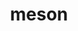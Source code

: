 ---
title: "meson"
layout: cache
categories: [package, develop]
meta: {"versions": ["0.62.1", "0.62.2", "0.63.1", "0.63.2", "0.63.3", "0.64.0", "1.0.0", "1.0.1", "1.1.0", "1.2.0"], "compilers": ["apple-clang@=14.0.0", "apple-clang@=14.0.3", "gcc@=11.1.0", "gcc@=11.3.0", "gcc@=12.1.0", "gcc@=7.3.1", "gcc@=7.5.0", "gcc@=8.4.0"], "oss": ["amzn2", "ubuntu18.04", "ubuntu20.04", "ubuntu22.04", "ventura"], "platforms": ["darwin", "linux"], "targets": ["aarch64", "ivybridge", "neoverse_n1", "ppc64le", "x86_64", "x86_64_v3"], "stacks": ["aws-ahug", "aws-ahug-aarch64", "aws-isc", "aws-isc-aarch64", "data-vis-sdk", "e4s", "e4s-power", "gpu-tests", "ml-darwin-aarch64-mps", "ml-linux-x86_64-cpu", "ml-linux-x86_64-cuda", "ml-linux-x86_64-rocm", "radiuss", "root", "tutorial"], "num_specs": 149, "num_specs_by_stack": {"ml-darwin-aarch64-mps": 7, "root": 149, "aws-ahug-aarch64": 18, "aws-isc-aarch64": 18, "aws-isc": 3, "aws-ahug": 3, "ml-linux-x86_64-rocm": 6, "ml-linux-x86_64-cuda": 6, "ml-linux-x86_64-cpu": 6, "tutorial": 67, "radiuss": 53, "e4s-power": 15, "gpu-tests": 4, "e4s": 14, "data-vis-sdk": 11}}
spec_details: [{"hash": "s7y46ttpxhxfbeygidainz57efixuuim", "compiler": "apple-clang@=14.0.0", "versions": ["1.2.0"], "os": "ventura", "platform": "darwin", "target": "aarch64", "variants": ["build_system=python_pip", "patches=0f0b1bd"], "stacks": ["ml-darwin-aarch64-mps", "root"], "size": "-", "tarball": "https://binaries.spack.io/develop/build_cache/darwin-ventura-aarch64/apple-clang-14.0.0/meson-1.2.0/darwin-ventura-aarch64-apple-clang-14.0.0-meson-1.2.0-s7y46ttpxhxfbeygidainz57efixuuim.spack"}, {"hash": "brt324ff72iasdga2xvk7fuxota5po77", "compiler": "apple-clang@=14.0.0", "versions": ["1.2.0"], "os": "ventura", "platform": "darwin", "target": "aarch64", "variants": ["build_system=python_pip", "patches=0f0b1bd"], "stacks": ["ml-darwin-aarch64-mps", "root"], "size": "-", "tarball": "https://binaries.spack.io/develop/build_cache/darwin-ventura-aarch64/apple-clang-14.0.0/meson-1.2.0/darwin-ventura-aarch64-apple-clang-14.0.0-meson-1.2.0-brt324ff72iasdga2xvk7fuxota5po77.spack"}, {"hash": "g4wm4ov66a5c3ecoslco6jpyjtr4laq5", "compiler": "apple-clang@=14.0.0", "versions": ["1.2.0"], "os": "ventura", "platform": "darwin", "target": "aarch64", "variants": ["build_system=python_pip", "patches=0f0b1bd"], "stacks": ["ml-darwin-aarch64-mps", "root"], "size": "-", "tarball": "https://binaries.spack.io/develop/build_cache/darwin-ventura-aarch64/apple-clang-14.0.0/meson-1.2.0/darwin-ventura-aarch64-apple-clang-14.0.0-meson-1.2.0-g4wm4ov66a5c3ecoslco6jpyjtr4laq5.spack"}, {"hash": "ua65eeq5gtxk2k3hq6pt5ypk5url4dj7", "compiler": "apple-clang@=14.0.0", "versions": ["1.1.0"], "os": "ventura", "platform": "darwin", "target": "aarch64", "variants": ["build_system=python_pip", "patches=0f0b1bd"], "stacks": ["ml-darwin-aarch64-mps", "root"], "size": "-", "tarball": "https://binaries.spack.io/develop/build_cache/darwin-ventura-aarch64/apple-clang-14.0.0/meson-1.1.0/darwin-ventura-aarch64-apple-clang-14.0.0-meson-1.1.0-ua65eeq5gtxk2k3hq6pt5ypk5url4dj7.spack"}, {"hash": "z7s6v4dkyq53whqcax5uxzc5ruueyhl2", "compiler": "apple-clang@=14.0.0", "versions": ["1.2.0"], "os": "ventura", "platform": "darwin", "target": "aarch64", "variants": ["build_system=python_pip", "patches=0f0b1bd"], "stacks": ["ml-darwin-aarch64-mps", "root"], "size": "-", "tarball": "https://binaries.spack.io/develop/build_cache/darwin-ventura-aarch64/apple-clang-14.0.0/meson-1.2.0/darwin-ventura-aarch64-apple-clang-14.0.0-meson-1.2.0-z7s6v4dkyq53whqcax5uxzc5ruueyhl2.spack"}, {"hash": "v6q3i5ipzwbs4lcwrfqfxhcd7l6b455r", "compiler": "apple-clang@=14.0.3", "versions": ["1.1.0"], "os": "ventura", "platform": "darwin", "target": "aarch64", "variants": ["build_system=python_pip", "patches=0f0b1bd"], "stacks": ["ml-darwin-aarch64-mps", "root"], "size": "-", "tarball": "https://binaries.spack.io/develop/build_cache/darwin-ventura-aarch64/apple-clang-14.0.3/meson-1.1.0/darwin-ventura-aarch64-apple-clang-14.0.3-meson-1.1.0-v6q3i5ipzwbs4lcwrfqfxhcd7l6b455r.spack"}, {"hash": "zcy64vxtbfjp2lj7qh375kicw2qiylkv", "compiler": "apple-clang@=14.0.3", "versions": ["1.1.0"], "os": "ventura", "platform": "darwin", "target": "aarch64", "variants": ["build_system=python_pip", "patches=0f0b1bd"], "stacks": ["ml-darwin-aarch64-mps", "root"], "size": "-", "tarball": "https://binaries.spack.io/develop/build_cache/darwin-ventura-aarch64/apple-clang-14.0.3/meson-1.1.0/darwin-ventura-aarch64-apple-clang-14.0.3-meson-1.1.0-zcy64vxtbfjp2lj7qh375kicw2qiylkv.spack"}, {"hash": "gczxh3onkz5mddth6qetyhhscmkhylia", "compiler": "gcc@=7.3.1", "versions": ["1.1.0"], "os": "amzn2", "platform": "linux", "target": "aarch64", "variants": ["build_system=python_pip", "patches=0f0b1bd"], "stacks": ["aws-ahug-aarch64", "aws-isc-aarch64", "root"], "size": "-", "tarball": "https://binaries.spack.io/develop/build_cache/linux-amzn2-aarch64/gcc-7.3.1/meson-1.1.0/linux-amzn2-aarch64-gcc-7.3.1-meson-1.1.0-gczxh3onkz5mddth6qetyhhscmkhylia.spack"}, {"hash": "6ehkmzhedkqb6arrsxig3nl6iepak5dr", "compiler": "gcc@=7.3.1", "versions": ["1.1.0"], "os": "amzn2", "platform": "linux", "target": "aarch64", "variants": ["build_system=python_pip", "patches=0f0b1bd"], "stacks": ["aws-ahug-aarch64", "aws-isc-aarch64", "root"], "size": "-", "tarball": "https://binaries.spack.io/develop/build_cache/linux-amzn2-aarch64/gcc-7.3.1/meson-1.1.0/linux-amzn2-aarch64-gcc-7.3.1-meson-1.1.0-6ehkmzhedkqb6arrsxig3nl6iepak5dr.spack"}, {"hash": "xthmfwzwb5tspqzkvrxwwtdgdx4nqpna", "compiler": "gcc@=7.3.1", "versions": ["1.1.0"], "os": "amzn2", "platform": "linux", "target": "aarch64", "variants": ["build_system=python_pip", "patches=0f0b1bd"], "stacks": ["aws-isc-aarch64", "root"], "size": "-", "tarball": "https://binaries.spack.io/develop/build_cache/linux-amzn2-aarch64/gcc-7.3.1/meson-1.1.0/linux-amzn2-aarch64-gcc-7.3.1-meson-1.1.0-xthmfwzwb5tspqzkvrxwwtdgdx4nqpna.spack"}, {"hash": "5cfodltz6smojpjstalbrxw4cqaxysvy", "compiler": "gcc@=7.3.1", "versions": ["1.1.0"], "os": "amzn2", "platform": "linux", "target": "aarch64", "variants": ["build_system=python_pip", "patches=0f0b1bd"], "stacks": ["aws-ahug-aarch64", "aws-isc-aarch64", "root"], "size": "-", "tarball": "https://binaries.spack.io/develop/build_cache/linux-amzn2-aarch64/gcc-7.3.1/meson-1.1.0/linux-amzn2-aarch64-gcc-7.3.1-meson-1.1.0-5cfodltz6smojpjstalbrxw4cqaxysvy.spack"}, {"hash": "hoxteooasrrb72hesgm2yfgysu3qtplw", "compiler": "gcc@=7.3.1", "versions": ["1.0.1"], "os": "amzn2", "platform": "linux", "target": "aarch64", "variants": ["build_system=python_pip", "patches=0f0b1bd"], "stacks": ["aws-ahug-aarch64", "aws-isc-aarch64", "root"], "size": "-", "tarball": "https://binaries.spack.io/develop/build_cache/linux-amzn2-aarch64/gcc-7.3.1/meson-1.0.1/linux-amzn2-aarch64-gcc-7.3.1-meson-1.0.1-hoxteooasrrb72hesgm2yfgysu3qtplw.spack"}, {"hash": "7cjx6wv4wxhdcc6ya4hmezcifxzgbrd2", "compiler": "gcc@=7.3.1", "versions": ["1.1.0"], "os": "amzn2", "platform": "linux", "target": "aarch64", "variants": ["build_system=python_pip", "patches=0f0b1bd"], "stacks": ["aws-ahug-aarch64", "root"], "size": "-", "tarball": "https://binaries.spack.io/develop/build_cache/linux-amzn2-aarch64/gcc-7.3.1/meson-1.1.0/linux-amzn2-aarch64-gcc-7.3.1-meson-1.1.0-7cjx6wv4wxhdcc6ya4hmezcifxzgbrd2.spack"}, {"hash": "lsobkrdderj7732l7tqall7r5jub5myd", "compiler": "gcc@=7.3.1", "versions": ["1.1.0"], "os": "amzn2", "platform": "linux", "target": "aarch64", "variants": ["build_system=python_pip", "patches=0f0b1bd"], "stacks": ["aws-ahug-aarch64", "aws-isc-aarch64", "root"], "size": "-", "tarball": "https://binaries.spack.io/develop/build_cache/linux-amzn2-aarch64/gcc-7.3.1/meson-1.1.0/linux-amzn2-aarch64-gcc-7.3.1-meson-1.1.0-lsobkrdderj7732l7tqall7r5jub5myd.spack"}, {"hash": "xx77maekhbq3br4uawzjwjwgxoq7knnj", "compiler": "gcc@=7.3.1", "versions": ["1.1.0"], "os": "amzn2", "platform": "linux", "target": "aarch64", "variants": ["build_system=python_pip", "patches=0f0b1bd"], "stacks": ["aws-ahug-aarch64", "aws-isc-aarch64", "root"], "size": "-", "tarball": "https://binaries.spack.io/develop/build_cache/linux-amzn2-aarch64/gcc-7.3.1/meson-1.1.0/linux-amzn2-aarch64-gcc-7.3.1-meson-1.1.0-xx77maekhbq3br4uawzjwjwgxoq7knnj.spack"}, {"hash": "had4n62mvjfaunzllanz3qcew6kfenyo", "compiler": "gcc@=7.3.1", "versions": ["1.1.0"], "os": "amzn2", "platform": "linux", "target": "aarch64", "variants": ["build_system=python_pip", "patches=0f0b1bd"], "stacks": ["aws-ahug-aarch64", "aws-isc-aarch64", "root"], "size": "-", "tarball": "https://binaries.spack.io/develop/build_cache/linux-amzn2-aarch64/gcc-7.3.1/meson-1.1.0/linux-amzn2-aarch64-gcc-7.3.1-meson-1.1.0-had4n62mvjfaunzllanz3qcew6kfenyo.spack"}, {"hash": "pghh6xmnpjulvynxprtdrdsshse33rmi", "compiler": "gcc@=7.3.1", "versions": ["1.1.0"], "os": "amzn2", "platform": "linux", "target": "aarch64", "variants": ["build_system=python_pip", "patches=0f0b1bd"], "stacks": ["aws-ahug-aarch64", "aws-isc-aarch64", "root"], "size": "-", "tarball": "https://binaries.spack.io/develop/build_cache/linux-amzn2-aarch64/gcc-7.3.1/meson-1.1.0/linux-amzn2-aarch64-gcc-7.3.1-meson-1.1.0-pghh6xmnpjulvynxprtdrdsshse33rmi.spack"}, {"hash": "n5qacdks65myagtiu5hznfbcvv75m3yi", "compiler": "gcc@=7.3.1", "versions": ["0.64.0"], "os": "amzn2", "platform": "linux", "target": "ivybridge", "variants": ["build_system=python_pip", "patches=0f0b1bd"], "stacks": ["root"], "size": "-", "tarball": "https://binaries.spack.io/develop/build_cache/linux-amzn2-ivybridge/gcc-7.3.1/meson-0.64.0/linux-amzn2-ivybridge-gcc-7.3.1-meson-0.64.0-n5qacdks65myagtiu5hznfbcvv75m3yi.spack"}, {"hash": "hhzq2ftkxtgmp57a2ljtbjj2pg3ksmmc", "compiler": "gcc@=7.3.1", "versions": ["0.64.0"], "os": "amzn2", "platform": "linux", "target": "ivybridge", "variants": ["build_system=python_pip", "patches=0f0b1bd"], "stacks": ["root"], "size": "-", "tarball": "https://binaries.spack.io/develop/build_cache/linux-amzn2-ivybridge/gcc-7.3.1/meson-0.64.0/linux-amzn2-ivybridge-gcc-7.3.1-meson-0.64.0-hhzq2ftkxtgmp57a2ljtbjj2pg3ksmmc.spack"}, {"hash": "n7j73bpv76wkmnrxvdc7xbpswjsvmlob", "compiler": "gcc@=7.3.1", "versions": ["0.64.0"], "os": "amzn2", "platform": "linux", "target": "ivybridge", "variants": ["build_system=python_pip", "patches=0f0b1bd"], "stacks": ["root"], "size": "-", "tarball": "https://binaries.spack.io/develop/build_cache/linux-amzn2-ivybridge/gcc-7.3.1/meson-0.64.0/linux-amzn2-ivybridge-gcc-7.3.1-meson-0.64.0-n7j73bpv76wkmnrxvdc7xbpswjsvmlob.spack"}, {"hash": "xzp7bl6o7zvht7qeiasf5obft52msdj6", "compiler": "gcc@=7.3.1", "versions": ["1.1.0"], "os": "amzn2", "platform": "linux", "target": "neoverse_n1", "variants": ["build_system=python_pip", "patches=0f0b1bd"], "stacks": ["aws-ahug-aarch64", "aws-isc-aarch64", "root"], "size": "-", "tarball": "https://binaries.spack.io/develop/build_cache/linux-amzn2-neoverse_n1/gcc-7.3.1/meson-1.1.0/linux-amzn2-neoverse_n1-gcc-7.3.1-meson-1.1.0-xzp7bl6o7zvht7qeiasf5obft52msdj6.spack"}, {"hash": "27satdszf3dgr43yi5xeimp6sa5aw56k", "compiler": "gcc@=7.3.1", "versions": ["1.1.0"], "os": "amzn2", "platform": "linux", "target": "neoverse_n1", "variants": ["build_system=python_pip", "patches=0f0b1bd"], "stacks": ["aws-isc-aarch64", "root"], "size": "-", "tarball": "https://binaries.spack.io/develop/build_cache/linux-amzn2-neoverse_n1/gcc-7.3.1/meson-1.1.0/linux-amzn2-neoverse_n1-gcc-7.3.1-meson-1.1.0-27satdszf3dgr43yi5xeimp6sa5aw56k.spack"}, {"hash": "74jbn3h5c5viteaerjzkuxaxii5gpb74", "compiler": "gcc@=7.3.1", "versions": ["1.1.0"], "os": "amzn2", "platform": "linux", "target": "neoverse_n1", "variants": ["build_system=python_pip", "patches=0f0b1bd"], "stacks": ["aws-ahug-aarch64", "aws-isc-aarch64", "root"], "size": "-", "tarball": "https://binaries.spack.io/develop/build_cache/linux-amzn2-neoverse_n1/gcc-7.3.1/meson-1.1.0/linux-amzn2-neoverse_n1-gcc-7.3.1-meson-1.1.0-74jbn3h5c5viteaerjzkuxaxii5gpb74.spack"}, {"hash": "m4kj4jz5dlwdygpiu753qhavd3ywsxoc", "compiler": "gcc@=7.3.1", "versions": ["1.0.1"], "os": "amzn2", "platform": "linux", "target": "neoverse_n1", "variants": ["build_system=python_pip", "patches=0f0b1bd"], "stacks": ["aws-ahug-aarch64", "aws-isc-aarch64", "root"], "size": "-", "tarball": "https://binaries.spack.io/develop/build_cache/linux-amzn2-neoverse_n1/gcc-7.3.1/meson-1.0.1/linux-amzn2-neoverse_n1-gcc-7.3.1-meson-1.0.1-m4kj4jz5dlwdygpiu753qhavd3ywsxoc.spack"}, {"hash": "ljujfn2buu2dl7cv6j5x2k2gol7kpek7", "compiler": "gcc@=7.3.1", "versions": ["1.1.0"], "os": "amzn2", "platform": "linux", "target": "neoverse_n1", "variants": ["build_system=python_pip", "patches=0f0b1bd"], "stacks": ["aws-ahug-aarch64", "aws-isc-aarch64", "root"], "size": "-", "tarball": "https://binaries.spack.io/develop/build_cache/linux-amzn2-neoverse_n1/gcc-7.3.1/meson-1.1.0/linux-amzn2-neoverse_n1-gcc-7.3.1-meson-1.1.0-ljujfn2buu2dl7cv6j5x2k2gol7kpek7.spack"}, {"hash": "gdpk77gqn6xaxy2ytztuxlnjbqrrddda", "compiler": "gcc@=7.3.1", "versions": ["1.1.0"], "os": "amzn2", "platform": "linux", "target": "neoverse_n1", "variants": ["build_system=python_pip", "patches=0f0b1bd"], "stacks": ["aws-ahug-aarch64", "aws-isc-aarch64", "root"], "size": "-", "tarball": "https://binaries.spack.io/develop/build_cache/linux-amzn2-neoverse_n1/gcc-7.3.1/meson-1.1.0/linux-amzn2-neoverse_n1-gcc-7.3.1-meson-1.1.0-gdpk77gqn6xaxy2ytztuxlnjbqrrddda.spack"}, {"hash": "owthnvkloxjv7lq2t7ku3qrczrre3xu6", "compiler": "gcc@=7.3.1", "versions": ["1.1.0"], "os": "amzn2", "platform": "linux", "target": "neoverse_n1", "variants": ["build_system=python_pip", "patches=0f0b1bd"], "stacks": ["aws-ahug-aarch64", "aws-isc-aarch64", "root"], "size": "-", "tarball": "https://binaries.spack.io/develop/build_cache/linux-amzn2-neoverse_n1/gcc-7.3.1/meson-1.1.0/linux-amzn2-neoverse_n1-gcc-7.3.1-meson-1.1.0-owthnvkloxjv7lq2t7ku3qrczrre3xu6.spack"}, {"hash": "v4lzetffrnurjzntcqtukddz23rm3ess", "compiler": "gcc@=7.3.1", "versions": ["1.1.0"], "os": "amzn2", "platform": "linux", "target": "neoverse_n1", "variants": ["build_system=python_pip", "patches=0f0b1bd"], "stacks": ["aws-ahug-aarch64", "aws-isc-aarch64", "root"], "size": "-", "tarball": "https://binaries.spack.io/develop/build_cache/linux-amzn2-neoverse_n1/gcc-7.3.1/meson-1.1.0/linux-amzn2-neoverse_n1-gcc-7.3.1-meson-1.1.0-v4lzetffrnurjzntcqtukddz23rm3ess.spack"}, {"hash": "p3mcjbnmwdfceqyetnlmmwkbabpqpnij", "compiler": "gcc@=7.3.1", "versions": ["1.1.0"], "os": "amzn2", "platform": "linux", "target": "neoverse_n1", "variants": ["build_system=python_pip", "patches=0f0b1bd"], "stacks": ["aws-ahug-aarch64", "aws-isc-aarch64", "root"], "size": "-", "tarball": "https://binaries.spack.io/develop/build_cache/linux-amzn2-neoverse_n1/gcc-7.3.1/meson-1.1.0/linux-amzn2-neoverse_n1-gcc-7.3.1-meson-1.1.0-p3mcjbnmwdfceqyetnlmmwkbabpqpnij.spack"}, {"hash": "2u3ojm3xhaapwv3ifl6b4ffrnq5b6aad", "compiler": "gcc@=7.3.1", "versions": ["1.1.0"], "os": "amzn2", "platform": "linux", "target": "neoverse_n1", "variants": ["build_system=python_pip", "patches=0f0b1bd"], "stacks": ["aws-ahug-aarch64", "root"], "size": "-", "tarball": "https://binaries.spack.io/develop/build_cache/linux-amzn2-neoverse_n1/gcc-7.3.1/meson-1.1.0/linux-amzn2-neoverse_n1-gcc-7.3.1-meson-1.1.0-2u3ojm3xhaapwv3ifl6b4ffrnq5b6aad.spack"}, {"hash": "wdhahqzwnitrmbrhv65ca7ygb4b4a6dz", "compiler": "gcc@=7.3.1", "versions": ["1.1.0"], "os": "amzn2", "platform": "linux", "target": "x86_64_v3", "variants": ["build_system=python_pip", "patches=0f0b1bd"], "stacks": ["root", "aws-isc"], "size": "-", "tarball": "https://binaries.spack.io/develop/build_cache/linux-amzn2-x86_64_v3/gcc-7.3.1/meson-1.1.0/linux-amzn2-x86_64_v3-gcc-7.3.1-meson-1.1.0-wdhahqzwnitrmbrhv65ca7ygb4b4a6dz.spack"}, {"hash": "h7fyhlcuum73lj7lajmtdez5ungjmmle", "compiler": "gcc@=7.3.1", "versions": ["1.1.0"], "os": "amzn2", "platform": "linux", "target": "x86_64_v3", "variants": ["build_system=python_pip", "patches=0f0b1bd"], "stacks": ["root", "aws-ahug", "aws-isc"], "size": "-", "tarball": "https://binaries.spack.io/develop/build_cache/linux-amzn2-x86_64_v3/gcc-7.3.1/meson-1.1.0/linux-amzn2-x86_64_v3-gcc-7.3.1-meson-1.1.0-h7fyhlcuum73lj7lajmtdez5ungjmmle.spack"}, {"hash": "5abk5qhvrgcdlvjtt47iaibgtwnkgzrq", "compiler": "gcc@=7.3.1", "versions": ["1.1.0"], "os": "amzn2", "platform": "linux", "target": "x86_64_v3", "variants": ["build_system=python_pip", "patches=0f0b1bd"], "stacks": ["root", "aws-ahug", "aws-isc"], "size": "-", "tarball": "https://binaries.spack.io/develop/build_cache/linux-amzn2-x86_64_v3/gcc-7.3.1/meson-1.1.0/linux-amzn2-x86_64_v3-gcc-7.3.1-meson-1.1.0-5abk5qhvrgcdlvjtt47iaibgtwnkgzrq.spack"}, {"hash": "xgcfgmtkqryoqkt43zxi4e7mb2vjyjcb", "compiler": "gcc@=7.3.1", "versions": ["1.1.0"], "os": "amzn2", "platform": "linux", "target": "x86_64_v3", "variants": ["build_system=python_pip", "patches=0f0b1bd"], "stacks": ["ml-linux-x86_64-rocm", "ml-linux-x86_64-cuda", "ml-linux-x86_64-cpu", "root"], "size": "-", "tarball": "https://binaries.spack.io/develop/build_cache/linux-amzn2-x86_64_v3/gcc-7.3.1/meson-1.1.0/linux-amzn2-x86_64_v3-gcc-7.3.1-meson-1.1.0-xgcfgmtkqryoqkt43zxi4e7mb2vjyjcb.spack"}, {"hash": "kcyyss2okvkh43ndrzi7akv2qb5nb24d", "compiler": "gcc@=7.3.1", "versions": ["1.1.0"], "os": "amzn2", "platform": "linux", "target": "x86_64_v3", "variants": ["build_system=python_pip", "patches=0f0b1bd"], "stacks": ["root", "aws-ahug"], "size": "-", "tarball": "https://binaries.spack.io/develop/build_cache/linux-amzn2-x86_64_v3/gcc-7.3.1/meson-1.1.0/linux-amzn2-x86_64_v3-gcc-7.3.1-meson-1.1.0-kcyyss2okvkh43ndrzi7akv2qb5nb24d.spack"}, {"hash": "lg5mhue2usd4lnytmthyz4lqolzytqql", "compiler": "gcc@=7.3.1", "versions": ["0.64.0"], "os": "amzn2", "platform": "linux", "target": "x86_64_v3", "variants": ["build_system=python_pip", "patches=0f0b1bd"], "stacks": ["root"], "size": "-", "tarball": "https://binaries.spack.io/develop/build_cache/linux-amzn2-x86_64_v3/gcc-7.3.1/meson-0.64.0/linux-amzn2-x86_64_v3-gcc-7.3.1-meson-0.64.0-lg5mhue2usd4lnytmthyz4lqolzytqql.spack"}, {"hash": "t5c7632itc3qp5t54xi2kjs6hpbdqown", "compiler": "gcc@=7.5.0", "versions": ["0.62.2"], "os": "ubuntu18.04", "platform": "linux", "target": "x86_64", "variants": ["patches=9c87472,aa6c50d"], "stacks": ["tutorial", "radiuss", "root"], "size": "-", "tarball": "https://binaries.spack.io/develop/build_cache/linux-ubuntu18.04-x86_64/gcc-7.5.0/meson-0.62.2/linux-ubuntu18.04-x86_64-gcc-7.5.0-meson-0.62.2-t5c7632itc3qp5t54xi2kjs6hpbdqown.spack"}, {"hash": "fozwqyg65e6t3fpwnywfrnqn4cnx6syd", "compiler": "gcc@=7.5.0", "versions": ["0.62.2"], "os": "ubuntu18.04", "platform": "linux", "target": "x86_64", "variants": ["patches=9c87472,aa6c50d"], "stacks": ["tutorial", "radiuss", "root"], "size": "-", "tarball": "https://binaries.spack.io/develop/build_cache/linux-ubuntu18.04-x86_64/gcc-7.5.0/meson-0.62.2/linux-ubuntu18.04-x86_64-gcc-7.5.0-meson-0.62.2-fozwqyg65e6t3fpwnywfrnqn4cnx6syd.spack"}, {"hash": "7tn7o7ajjilxoh4cccmczqqwghpmxbyd", "compiler": "gcc@=7.5.0", "versions": ["0.62.1"], "os": "ubuntu18.04", "platform": "linux", "target": "x86_64", "variants": ["patches=aa6c50d"], "stacks": ["tutorial", "radiuss", "root"], "size": "-", "tarball": "https://binaries.spack.io/develop/build_cache/linux-ubuntu18.04-x86_64/gcc-7.5.0/meson-0.62.1/linux-ubuntu18.04-x86_64-gcc-7.5.0-meson-0.62.1-7tn7o7ajjilxoh4cccmczqqwghpmxbyd.spack"}, {"hash": "7nh4wilwdomoo3vwwwt7cn6uf7o34asz", "compiler": "gcc@=7.5.0", "versions": ["0.63.3"], "os": "ubuntu18.04", "platform": "linux", "target": "x86_64", "variants": ["patches=9c87472,aa6c50d"], "stacks": ["tutorial", "radiuss", "root"], "size": "-", "tarball": "https://binaries.spack.io/develop/build_cache/linux-ubuntu18.04-x86_64/gcc-7.5.0/meson-0.63.3/linux-ubuntu18.04-x86_64-gcc-7.5.0-meson-0.63.3-7nh4wilwdomoo3vwwwt7cn6uf7o34asz.spack"}, {"hash": "y34uccobdcnnbevtxqv3jmuazz547pdt", "compiler": "gcc@=7.5.0", "versions": ["0.62.1"], "os": "ubuntu18.04", "platform": "linux", "target": "x86_64", "variants": ["patches=aa6c50d"], "stacks": ["tutorial", "radiuss", "root"], "size": "-", "tarball": "https://binaries.spack.io/develop/build_cache/linux-ubuntu18.04-x86_64/gcc-7.5.0/meson-0.62.1/linux-ubuntu18.04-x86_64-gcc-7.5.0-meson-0.62.1-y34uccobdcnnbevtxqv3jmuazz547pdt.spack"}, {"hash": "tovmn2yqsywtfjv2re3ibv3dnkyjsyyv", "compiler": "gcc@=7.5.0", "versions": ["0.62.1"], "os": "ubuntu18.04", "platform": "linux", "target": "x86_64", "variants": ["patches=aa6c50d"], "stacks": ["tutorial", "radiuss", "root"], "size": "-", "tarball": "https://binaries.spack.io/develop/build_cache/linux-ubuntu18.04-x86_64/gcc-7.5.0/meson-0.62.1/linux-ubuntu18.04-x86_64-gcc-7.5.0-meson-0.62.1-tovmn2yqsywtfjv2re3ibv3dnkyjsyyv.spack"}, {"hash": "2ah2ukrqwcowwxo7qwetrxvzgqtuczcj", "compiler": "gcc@=7.5.0", "versions": ["0.62.2"], "os": "ubuntu18.04", "platform": "linux", "target": "x86_64", "variants": ["patches=9c87472,aa6c50d"], "stacks": ["tutorial", "radiuss", "root"], "size": "-", "tarball": "https://binaries.spack.io/develop/build_cache/linux-ubuntu18.04-x86_64/gcc-7.5.0/meson-0.62.2/linux-ubuntu18.04-x86_64-gcc-7.5.0-meson-0.62.2-2ah2ukrqwcowwxo7qwetrxvzgqtuczcj.spack"}, {"hash": "2zz4i7yql37t4fmf2tlvjn72w4thkc2t", "compiler": "gcc@=7.5.0", "versions": ["0.62.2"], "os": "ubuntu18.04", "platform": "linux", "target": "x86_64", "variants": ["patches=9c87472,aa6c50d"], "stacks": ["tutorial", "radiuss", "root"], "size": "-", "tarball": "https://binaries.spack.io/develop/build_cache/linux-ubuntu18.04-x86_64/gcc-7.5.0/meson-0.62.2/linux-ubuntu18.04-x86_64-gcc-7.5.0-meson-0.62.2-2zz4i7yql37t4fmf2tlvjn72w4thkc2t.spack"}, {"hash": "2demtewwdax56bkai3hp37z26wzggqnx", "compiler": "gcc@=7.5.0", "versions": ["0.62.2"], "os": "ubuntu18.04", "platform": "linux", "target": "x86_64", "variants": ["patches=9c87472,aa6c50d"], "stacks": ["tutorial", "radiuss", "root"], "size": "-", "tarball": "https://binaries.spack.io/develop/build_cache/linux-ubuntu18.04-x86_64/gcc-7.5.0/meson-0.62.2/linux-ubuntu18.04-x86_64-gcc-7.5.0-meson-0.62.2-2demtewwdax56bkai3hp37z26wzggqnx.spack"}, {"hash": "ia35qkdtbze6js765liwtvjviz3tjgb3", "compiler": "gcc@=7.5.0", "versions": ["0.62.2"], "os": "ubuntu18.04", "platform": "linux", "target": "x86_64", "variants": ["patches=9c87472,aa6c50d"], "stacks": ["tutorial", "radiuss", "root"], "size": "-", "tarball": "https://binaries.spack.io/develop/build_cache/linux-ubuntu18.04-x86_64/gcc-7.5.0/meson-0.62.2/linux-ubuntu18.04-x86_64-gcc-7.5.0-meson-0.62.2-ia35qkdtbze6js765liwtvjviz3tjgb3.spack"}, {"hash": "ex7yt4h345bplcgqaeejfsb4nwytucx7", "compiler": "gcc@=7.5.0", "versions": ["0.62.1"], "os": "ubuntu18.04", "platform": "linux", "target": "x86_64", "variants": ["patches=aa6c50d"], "stacks": ["tutorial", "radiuss", "root"], "size": "-", "tarball": "https://binaries.spack.io/develop/build_cache/linux-ubuntu18.04-x86_64/gcc-7.5.0/meson-0.62.1/linux-ubuntu18.04-x86_64-gcc-7.5.0-meson-0.62.1-ex7yt4h345bplcgqaeejfsb4nwytucx7.spack"}, {"hash": "kg5i2d32yd3wovi3vayrgfrm765euu5i", "compiler": "gcc@=7.5.0", "versions": ["0.62.2"], "os": "ubuntu18.04", "platform": "linux", "target": "x86_64", "variants": ["patches=aa6c50d"], "stacks": ["tutorial", "radiuss", "root"], "size": "-", "tarball": "https://binaries.spack.io/develop/build_cache/linux-ubuntu18.04-x86_64/gcc-7.5.0/meson-0.62.2/linux-ubuntu18.04-x86_64-gcc-7.5.0-meson-0.62.2-kg5i2d32yd3wovi3vayrgfrm765euu5i.spack"}, {"hash": "j4l7kkgiozqgg4fqbio4luuazqqdrw6e", "compiler": "gcc@=7.5.0", "versions": ["0.62.2"], "os": "ubuntu18.04", "platform": "linux", "target": "x86_64", "variants": ["patches=9c87472,aa6c50d"], "stacks": ["tutorial", "radiuss", "root"], "size": "-", "tarball": "https://binaries.spack.io/develop/build_cache/linux-ubuntu18.04-x86_64/gcc-7.5.0/meson-0.62.2/linux-ubuntu18.04-x86_64-gcc-7.5.0-meson-0.62.2-j4l7kkgiozqgg4fqbio4luuazqqdrw6e.spack"}, {"hash": "4ijdt6s4ng72iofug5sfklr7ahfwntyj", "compiler": "gcc@=7.5.0", "versions": ["0.62.2"], "os": "ubuntu18.04", "platform": "linux", "target": "x86_64", "variants": ["patches=72c7763,aa6c50d"], "stacks": ["tutorial", "radiuss", "root"], "size": "-", "tarball": "https://binaries.spack.io/develop/build_cache/linux-ubuntu18.04-x86_64/gcc-7.5.0/meson-0.62.2/linux-ubuntu18.04-x86_64-gcc-7.5.0-meson-0.62.2-4ijdt6s4ng72iofug5sfklr7ahfwntyj.spack"}, {"hash": "5lq26qajwlexxtxqqnkmez3wadaeebgs", "compiler": "gcc@=7.5.0", "versions": ["0.62.2"], "os": "ubuntu18.04", "platform": "linux", "target": "x86_64", "variants": ["patches=9c87472,aa6c50d"], "stacks": ["tutorial", "radiuss", "root"], "size": "-", "tarball": "https://binaries.spack.io/develop/build_cache/linux-ubuntu18.04-x86_64/gcc-7.5.0/meson-0.62.2/linux-ubuntu18.04-x86_64-gcc-7.5.0-meson-0.62.2-5lq26qajwlexxtxqqnkmez3wadaeebgs.spack"}, {"hash": "qdqt3qwlyvo75e5xqdjatatnjqoixqvn", "compiler": "gcc@=7.5.0", "versions": ["0.62.1"], "os": "ubuntu18.04", "platform": "linux", "target": "x86_64", "variants": ["patches=aa6c50d"], "stacks": ["tutorial", "radiuss", "root"], "size": "-", "tarball": "https://binaries.spack.io/develop/build_cache/linux-ubuntu18.04-x86_64/gcc-7.5.0/meson-0.62.1/linux-ubuntu18.04-x86_64-gcc-7.5.0-meson-0.62.1-qdqt3qwlyvo75e5xqdjatatnjqoixqvn.spack"}, {"hash": "p66ezkir5ckvjrpscgrzflwuw526ekvm", "compiler": "gcc@=7.5.0", "versions": ["0.63.3"], "os": "ubuntu18.04", "platform": "linux", "target": "x86_64", "variants": ["patches=aa6c50d"], "stacks": ["tutorial", "radiuss", "root"], "size": "-", "tarball": "https://binaries.spack.io/develop/build_cache/linux-ubuntu18.04-x86_64/gcc-7.5.0/meson-0.63.3/linux-ubuntu18.04-x86_64-gcc-7.5.0-meson-0.63.3-p66ezkir5ckvjrpscgrzflwuw526ekvm.spack"}, {"hash": "ekoqa2lqoaagjekcuued6vni5yylydwl", "compiler": "gcc@=7.5.0", "versions": ["0.62.2"], "os": "ubuntu18.04", "platform": "linux", "target": "x86_64", "variants": ["patches=9c87472,aa6c50d"], "stacks": ["tutorial", "radiuss", "root"], "size": "-", "tarball": "https://binaries.spack.io/develop/build_cache/linux-ubuntu18.04-x86_64/gcc-7.5.0/meson-0.62.2/linux-ubuntu18.04-x86_64-gcc-7.5.0-meson-0.62.2-ekoqa2lqoaagjekcuued6vni5yylydwl.spack"}, {"hash": "vcqarhyd5fiuxdutzntyuabue5nv5ioa", "compiler": "gcc@=7.5.0", "versions": ["0.62.2"], "os": "ubuntu18.04", "platform": "linux", "target": "x86_64", "variants": ["patches=9c87472,aa6c50d"], "stacks": ["tutorial", "radiuss", "root"], "size": "-", "tarball": "https://binaries.spack.io/develop/build_cache/linux-ubuntu18.04-x86_64/gcc-7.5.0/meson-0.62.2/linux-ubuntu18.04-x86_64-gcc-7.5.0-meson-0.62.2-vcqarhyd5fiuxdutzntyuabue5nv5ioa.spack"}, {"hash": "vw2qydhvhoffdgcjdar2utgtmrt2fqhu", "compiler": "gcc@=7.5.0", "versions": ["0.62.2"], "os": "ubuntu18.04", "platform": "linux", "target": "x86_64", "variants": ["patches=9c87472,aa6c50d"], "stacks": ["tutorial", "radiuss", "root"], "size": "-", "tarball": "https://binaries.spack.io/develop/build_cache/linux-ubuntu18.04-x86_64/gcc-7.5.0/meson-0.62.2/linux-ubuntu18.04-x86_64-gcc-7.5.0-meson-0.62.2-vw2qydhvhoffdgcjdar2utgtmrt2fqhu.spack"}, {"hash": "qpctuu65ltezkaisvbpxiyqaw2k3ohvy", "compiler": "gcc@=7.5.0", "versions": ["0.62.2"], "os": "ubuntu18.04", "platform": "linux", "target": "x86_64", "variants": ["patches=9c87472,aa6c50d"], "stacks": ["tutorial", "radiuss", "root"], "size": "-", "tarball": "https://binaries.spack.io/develop/build_cache/linux-ubuntu18.04-x86_64/gcc-7.5.0/meson-0.62.2/linux-ubuntu18.04-x86_64-gcc-7.5.0-meson-0.62.2-qpctuu65ltezkaisvbpxiyqaw2k3ohvy.spack"}, {"hash": "oicspigma6pzv5exg7ocbd6gqjhf46pd", "compiler": "gcc@=7.5.0", "versions": ["0.62.2"], "os": "ubuntu18.04", "platform": "linux", "target": "x86_64", "variants": ["patches=9c87472,aa6c50d"], "stacks": ["tutorial", "radiuss", "root"], "size": "-", "tarball": "https://binaries.spack.io/develop/build_cache/linux-ubuntu18.04-x86_64/gcc-7.5.0/meson-0.62.2/linux-ubuntu18.04-x86_64-gcc-7.5.0-meson-0.62.2-oicspigma6pzv5exg7ocbd6gqjhf46pd.spack"}, {"hash": "a5nsdnj6pocv3ic7fr2ivqyvca75qod2", "compiler": "gcc@=7.5.0", "versions": ["0.62.2"], "os": "ubuntu18.04", "platform": "linux", "target": "x86_64", "variants": ["patches=aa6c50d"], "stacks": ["tutorial", "radiuss", "root"], "size": "-", "tarball": "https://binaries.spack.io/develop/build_cache/linux-ubuntu18.04-x86_64/gcc-7.5.0/meson-0.62.2/linux-ubuntu18.04-x86_64-gcc-7.5.0-meson-0.62.2-a5nsdnj6pocv3ic7fr2ivqyvca75qod2.spack"}, {"hash": "uljs5lwh2yfctzwlow6ek2usfnrg6arc", "compiler": "gcc@=7.5.0", "versions": ["0.63.2"], "os": "ubuntu18.04", "platform": "linux", "target": "x86_64", "variants": ["patches=9c87472,aa6c50d"], "stacks": ["tutorial", "radiuss", "root"], "size": "-", "tarball": "https://binaries.spack.io/develop/build_cache/linux-ubuntu18.04-x86_64/gcc-7.5.0/meson-0.63.2/linux-ubuntu18.04-x86_64-gcc-7.5.0-meson-0.63.2-uljs5lwh2yfctzwlow6ek2usfnrg6arc.spack"}, {"hash": "kzz7i36si4lsjsi64rpm5enu3b7sgxie", "compiler": "gcc@=7.5.0", "versions": ["0.62.2"], "os": "ubuntu18.04", "platform": "linux", "target": "x86_64", "variants": ["patches=9c87472,aa6c50d"], "stacks": ["tutorial", "radiuss", "root"], "size": "-", "tarball": "https://binaries.spack.io/develop/build_cache/linux-ubuntu18.04-x86_64/gcc-7.5.0/meson-0.62.2/linux-ubuntu18.04-x86_64-gcc-7.5.0-meson-0.62.2-kzz7i36si4lsjsi64rpm5enu3b7sgxie.spack"}, {"hash": "b5o2euo5r7szggxcfeutr5yjutfeoyj6", "compiler": "gcc@=7.5.0", "versions": ["0.63.1"], "os": "ubuntu18.04", "platform": "linux", "target": "x86_64", "variants": ["patches=9c87472,aa6c50d"], "stacks": ["tutorial", "radiuss", "root"], "size": "-", "tarball": "https://binaries.spack.io/develop/build_cache/linux-ubuntu18.04-x86_64/gcc-7.5.0/meson-0.63.1/linux-ubuntu18.04-x86_64-gcc-7.5.0-meson-0.63.1-b5o2euo5r7szggxcfeutr5yjutfeoyj6.spack"}, {"hash": "eq3k5byvmy6xocgvgpny3eoqmxcecsck", "compiler": "gcc@=7.5.0", "versions": ["0.62.2"], "os": "ubuntu18.04", "platform": "linux", "target": "x86_64", "variants": ["patches=aa6c50d"], "stacks": ["tutorial", "radiuss", "root"], "size": "-", "tarball": "https://binaries.spack.io/develop/build_cache/linux-ubuntu18.04-x86_64/gcc-7.5.0/meson-0.62.2/linux-ubuntu18.04-x86_64-gcc-7.5.0-meson-0.62.2-eq3k5byvmy6xocgvgpny3eoqmxcecsck.spack"}, {"hash": "3uquqtm5lzgqy4vjdivk5vlnxzmd5jgy", "compiler": "gcc@=7.5.0", "versions": ["0.62.2"], "os": "ubuntu18.04", "platform": "linux", "target": "x86_64", "variants": ["patches=9c87472,aa6c50d"], "stacks": ["tutorial", "radiuss", "root"], "size": "-", "tarball": "https://binaries.spack.io/develop/build_cache/linux-ubuntu18.04-x86_64/gcc-7.5.0/meson-0.62.2/linux-ubuntu18.04-x86_64-gcc-7.5.0-meson-0.62.2-3uquqtm5lzgqy4vjdivk5vlnxzmd5jgy.spack"}, {"hash": "tpv3527yluutxq3wef42uyscv4mln2mq", "compiler": "gcc@=7.5.0", "versions": ["0.62.2"], "os": "ubuntu18.04", "platform": "linux", "target": "x86_64", "variants": ["patches=9c87472,aa6c50d"], "stacks": ["tutorial", "radiuss", "root"], "size": "-", "tarball": "https://binaries.spack.io/develop/build_cache/linux-ubuntu18.04-x86_64/gcc-7.5.0/meson-0.62.2/linux-ubuntu18.04-x86_64-gcc-7.5.0-meson-0.62.2-tpv3527yluutxq3wef42uyscv4mln2mq.spack"}, {"hash": "3fc3eu3zufoirxer2uwm4jsjttfm2jiu", "compiler": "gcc@=7.5.0", "versions": ["0.62.2"], "os": "ubuntu18.04", "platform": "linux", "target": "x86_64", "variants": ["patches=9c87472,aa6c50d"], "stacks": ["tutorial", "radiuss", "root"], "size": "-", "tarball": "https://binaries.spack.io/develop/build_cache/linux-ubuntu18.04-x86_64/gcc-7.5.0/meson-0.62.2/linux-ubuntu18.04-x86_64-gcc-7.5.0-meson-0.62.2-3fc3eu3zufoirxer2uwm4jsjttfm2jiu.spack"}, {"hash": "whnadtgreqbuyrqeartkoadvozizzlxi", "compiler": "gcc@=7.5.0", "versions": ["0.62.2"], "os": "ubuntu18.04", "platform": "linux", "target": "x86_64", "variants": ["patches=9c87472,aa6c50d"], "stacks": ["tutorial", "radiuss", "root"], "size": "-", "tarball": "https://binaries.spack.io/develop/build_cache/linux-ubuntu18.04-x86_64/gcc-7.5.0/meson-0.62.2/linux-ubuntu18.04-x86_64-gcc-7.5.0-meson-0.62.2-whnadtgreqbuyrqeartkoadvozizzlxi.spack"}, {"hash": "dvshjmctcl4cplsvvthhgipzg2f6gsry", "compiler": "gcc@=7.5.0", "versions": ["0.62.2"], "os": "ubuntu18.04", "platform": "linux", "target": "x86_64", "variants": ["patches=aa6c50d"], "stacks": ["tutorial", "radiuss", "root"], "size": "-", "tarball": "https://binaries.spack.io/develop/build_cache/linux-ubuntu18.04-x86_64/gcc-7.5.0/meson-0.62.2/linux-ubuntu18.04-x86_64-gcc-7.5.0-meson-0.62.2-dvshjmctcl4cplsvvthhgipzg2f6gsry.spack"}, {"hash": "aqg4n6doysfvvwi4mwdklrcfv6iscddl", "compiler": "gcc@=7.5.0", "versions": ["0.62.2"], "os": "ubuntu18.04", "platform": "linux", "target": "x86_64", "variants": ["patches=9c87472,aa6c50d"], "stacks": ["tutorial", "radiuss", "root"], "size": "-", "tarball": "https://binaries.spack.io/develop/build_cache/linux-ubuntu18.04-x86_64/gcc-7.5.0/meson-0.62.2/linux-ubuntu18.04-x86_64-gcc-7.5.0-meson-0.62.2-aqg4n6doysfvvwi4mwdklrcfv6iscddl.spack"}, {"hash": "dm7qonabkuanvdkptvqxker6uh6jldlu", "compiler": "gcc@=7.5.0", "versions": ["0.62.2"], "os": "ubuntu18.04", "platform": "linux", "target": "x86_64", "variants": ["patches=9c87472,aa6c50d"], "stacks": ["tutorial", "radiuss", "root"], "size": "-", "tarball": "https://binaries.spack.io/develop/build_cache/linux-ubuntu18.04-x86_64/gcc-7.5.0/meson-0.62.2/linux-ubuntu18.04-x86_64-gcc-7.5.0-meson-0.62.2-dm7qonabkuanvdkptvqxker6uh6jldlu.spack"}, {"hash": "yzzsqu7opcwt66hvbuuhilco6xorabh4", "compiler": "gcc@=7.5.0", "versions": ["0.62.2"], "os": "ubuntu18.04", "platform": "linux", "target": "x86_64", "variants": ["patches=9c87472,aa6c50d"], "stacks": ["tutorial", "radiuss", "root"], "size": "-", "tarball": "https://binaries.spack.io/develop/build_cache/linux-ubuntu18.04-x86_64/gcc-7.5.0/meson-0.62.2/linux-ubuntu18.04-x86_64-gcc-7.5.0-meson-0.62.2-yzzsqu7opcwt66hvbuuhilco6xorabh4.spack"}, {"hash": "47e7xlduxnpsxgtrpufxfb5aiikthx7g", "compiler": "gcc@=7.5.0", "versions": ["0.62.2"], "os": "ubuntu18.04", "platform": "linux", "target": "x86_64", "variants": ["patches=9c87472,aa6c50d"], "stacks": ["tutorial", "radiuss", "root"], "size": "-", "tarball": "https://binaries.spack.io/develop/build_cache/linux-ubuntu18.04-x86_64/gcc-7.5.0/meson-0.62.2/linux-ubuntu18.04-x86_64-gcc-7.5.0-meson-0.62.2-47e7xlduxnpsxgtrpufxfb5aiikthx7g.spack"}, {"hash": "xgbba6wbexv36qbutohotkotjdwo2sel", "compiler": "gcc@=7.5.0", "versions": ["0.62.2"], "os": "ubuntu18.04", "platform": "linux", "target": "x86_64", "variants": ["patches=9c87472,aa6c50d"], "stacks": ["tutorial", "radiuss", "root"], "size": "-", "tarball": "https://binaries.spack.io/develop/build_cache/linux-ubuntu18.04-x86_64/gcc-7.5.0/meson-0.62.2/linux-ubuntu18.04-x86_64-gcc-7.5.0-meson-0.62.2-xgbba6wbexv36qbutohotkotjdwo2sel.spack"}, {"hash": "qp7ufs3wlntrnsadz5semd3h6rgiwg4b", "compiler": "gcc@=7.5.0", "versions": ["1.0.1"], "os": "ubuntu18.04", "platform": "linux", "target": "x86_64", "variants": ["build_system=python_pip", "patches=0f0b1bd"], "stacks": ["tutorial", "radiuss", "root"], "size": "-", "tarball": "https://binaries.spack.io/develop/build_cache/linux-ubuntu18.04-x86_64/gcc-7.5.0/meson-1.0.1/linux-ubuntu18.04-x86_64-gcc-7.5.0-meson-1.0.1-qp7ufs3wlntrnsadz5semd3h6rgiwg4b.spack"}, {"hash": "xfspylpnovczh4nkpxxnhq73xpxcb4ck", "compiler": "gcc@=7.5.0", "versions": ["0.63.3"], "os": "ubuntu18.04", "platform": "linux", "target": "x86_64", "variants": ["build_system=python_pip", "patches=aa6c50d"], "stacks": ["tutorial", "radiuss", "root"], "size": "-", "tarball": "https://binaries.spack.io/develop/build_cache/linux-ubuntu18.04-x86_64/gcc-7.5.0/meson-0.63.3/linux-ubuntu18.04-x86_64-gcc-7.5.0-meson-0.63.3-xfspylpnovczh4nkpxxnhq73xpxcb4ck.spack"}, {"hash": "mutkhetdk6rwkjdziipea6qbkmjojvpx", "compiler": "gcc@=7.5.0", "versions": ["0.62.2"], "os": "ubuntu18.04", "platform": "linux", "target": "x86_64", "variants": ["patches=9c87472,aa6c50d"], "stacks": ["tutorial", "radiuss", "root"], "size": "-", "tarball": "https://binaries.spack.io/develop/build_cache/linux-ubuntu18.04-x86_64/gcc-7.5.0/meson-0.62.2/linux-ubuntu18.04-x86_64-gcc-7.5.0-meson-0.62.2-mutkhetdk6rwkjdziipea6qbkmjojvpx.spack"}, {"hash": "z2se5weot5hvau6z7qy7wn7l3lgzclwr", "compiler": "gcc@=7.5.0", "versions": ["0.64.0"], "os": "ubuntu18.04", "platform": "linux", "target": "x86_64", "variants": ["build_system=python_pip", "patches=0f0b1bd"], "stacks": ["tutorial", "radiuss", "root"], "size": "-", "tarball": "https://binaries.spack.io/develop/build_cache/linux-ubuntu18.04-x86_64/gcc-7.5.0/meson-0.64.0/linux-ubuntu18.04-x86_64-gcc-7.5.0-meson-0.64.0-z2se5weot5hvau6z7qy7wn7l3lgzclwr.spack"}, {"hash": "7ww7d7me5qrqfmzhidcx5gt47tf3c3fo", "compiler": "gcc@=7.5.0", "versions": ["1.0.0"], "os": "ubuntu18.04", "platform": "linux", "target": "x86_64", "variants": ["build_system=python_pip", "patches=0f0b1bd"], "stacks": ["tutorial", "radiuss", "root"], "size": "-", "tarball": "https://binaries.spack.io/develop/build_cache/linux-ubuntu18.04-x86_64/gcc-7.5.0/meson-1.0.0/linux-ubuntu18.04-x86_64-gcc-7.5.0-meson-1.0.0-7ww7d7me5qrqfmzhidcx5gt47tf3c3fo.spack"}, {"hash": "io7ysqrvgmhjlxejs3ufmmxe5ctyagxo", "compiler": "gcc@=7.5.0", "versions": ["0.63.3"], "os": "ubuntu18.04", "platform": "linux", "target": "x86_64", "variants": ["patches=aa6c50d"], "stacks": ["tutorial", "radiuss", "root"], "size": "-", "tarball": "https://binaries.spack.io/develop/build_cache/linux-ubuntu18.04-x86_64/gcc-7.5.0/meson-0.63.3/linux-ubuntu18.04-x86_64-gcc-7.5.0-meson-0.63.3-io7ysqrvgmhjlxejs3ufmmxe5ctyagxo.spack"}, {"hash": "wrac4funtfix244ipzqyk23gee5p2a6y", "compiler": "gcc@=7.5.0", "versions": ["0.63.3"], "os": "ubuntu18.04", "platform": "linux", "target": "x86_64", "variants": ["build_system=python_pip", "patches=aa6c50d"], "stacks": ["tutorial", "radiuss", "root"], "size": "-", "tarball": "https://binaries.spack.io/develop/build_cache/linux-ubuntu18.04-x86_64/gcc-7.5.0/meson-0.63.3/linux-ubuntu18.04-x86_64-gcc-7.5.0-meson-0.63.3-wrac4funtfix244ipzqyk23gee5p2a6y.spack"}, {"hash": "bhwjkfqlwhgk3qzpaf2kvv6f2mep7ist", "compiler": "gcc@=7.5.0", "versions": ["0.64.0"], "os": "ubuntu18.04", "platform": "linux", "target": "x86_64", "variants": ["build_system=python_pip", "patches=0f0b1bd"], "stacks": ["tutorial", "radiuss", "root"], "size": "-", "tarball": "https://binaries.spack.io/develop/build_cache/linux-ubuntu18.04-x86_64/gcc-7.5.0/meson-0.64.0/linux-ubuntu18.04-x86_64-gcc-7.5.0-meson-0.64.0-bhwjkfqlwhgk3qzpaf2kvv6f2mep7ist.spack"}, {"hash": "dm6ksayaqv6wj6dfrp2elbdqrxyp5mcf", "compiler": "gcc@=7.5.0", "versions": ["0.62.2"], "os": "ubuntu18.04", "platform": "linux", "target": "x86_64", "variants": ["patches=9c87472,aa6c50d"], "stacks": ["tutorial", "radiuss", "root"], "size": "-", "tarball": "https://binaries.spack.io/develop/build_cache/linux-ubuntu18.04-x86_64/gcc-7.5.0/meson-0.62.2/linux-ubuntu18.04-x86_64-gcc-7.5.0-meson-0.62.2-dm6ksayaqv6wj6dfrp2elbdqrxyp5mcf.spack"}, {"hash": "f7wppthehbtrynkv2fg57hab3hpfesjb", "compiler": "gcc@=8.4.0", "versions": ["1.0.0"], "os": "ubuntu18.04", "platform": "linux", "target": "x86_64", "variants": ["build_system=python_pip", "patches=0f0b1bd"], "stacks": ["tutorial", "root"], "size": "-", "tarball": "https://binaries.spack.io/develop/build_cache/linux-ubuntu18.04-x86_64/gcc-8.4.0/meson-1.0.0/linux-ubuntu18.04-x86_64-gcc-8.4.0-meson-1.0.0-f7wppthehbtrynkv2fg57hab3hpfesjb.spack"}, {"hash": "oeriwyvdh535gqilnfd35xoakxovxrlz", "compiler": "gcc@=8.4.0", "versions": ["0.64.0"], "os": "ubuntu18.04", "platform": "linux", "target": "x86_64", "variants": ["build_system=python_pip", "patches=0f0b1bd"], "stacks": ["tutorial", "root"], "size": "-", "tarball": "https://binaries.spack.io/develop/build_cache/linux-ubuntu18.04-x86_64/gcc-8.4.0/meson-0.64.0/linux-ubuntu18.04-x86_64-gcc-8.4.0-meson-0.64.0-oeriwyvdh535gqilnfd35xoakxovxrlz.spack"}, {"hash": "tyfc6t4tetmto6ni7njzwhuhmwxwodoh", "compiler": "gcc@=8.4.0", "versions": ["1.0.1"], "os": "ubuntu18.04", "platform": "linux", "target": "x86_64", "variants": ["build_system=python_pip", "patches=0f0b1bd"], "stacks": ["tutorial", "root"], "size": "-", "tarball": "https://binaries.spack.io/develop/build_cache/linux-ubuntu18.04-x86_64/gcc-8.4.0/meson-1.0.1/linux-ubuntu18.04-x86_64-gcc-8.4.0-meson-1.0.1-tyfc6t4tetmto6ni7njzwhuhmwxwodoh.spack"}, {"hash": "ly7xnkawemvzcoz7twjzfkclmfftkz2c", "compiler": "gcc@=8.4.0", "versions": ["0.64.0"], "os": "ubuntu18.04", "platform": "linux", "target": "x86_64", "variants": ["build_system=python_pip", "patches=0f0b1bd"], "stacks": ["tutorial", "root"], "size": "-", "tarball": "https://binaries.spack.io/develop/build_cache/linux-ubuntu18.04-x86_64/gcc-8.4.0/meson-0.64.0/linux-ubuntu18.04-x86_64-gcc-8.4.0-meson-0.64.0-ly7xnkawemvzcoz7twjzfkclmfftkz2c.spack"}, {"hash": "mty53y2fbk5b2d3fqpacfiejif3wncun", "compiler": "gcc@=7.5.0", "versions": ["1.0.1"], "os": "ubuntu18.04", "platform": "linux", "target": "x86_64_v3", "variants": ["build_system=python_pip", "patches=0f0b1bd"], "stacks": ["tutorial", "radiuss", "root"], "size": "-", "tarball": "https://binaries.spack.io/develop/build_cache/linux-ubuntu18.04-x86_64_v3/gcc-7.5.0/meson-1.0.1/linux-ubuntu18.04-x86_64_v3-gcc-7.5.0-meson-1.0.1-mty53y2fbk5b2d3fqpacfiejif3wncun.spack"}, {"hash": "glpfpisbtowwgtbufufojw4naok4kciv", "compiler": "gcc@=7.5.0", "versions": ["1.0.1"], "os": "ubuntu18.04", "platform": "linux", "target": "x86_64_v3", "variants": ["build_system=python_pip", "patches=0f0b1bd"], "stacks": ["tutorial", "radiuss", "root"], "size": "-", "tarball": "https://binaries.spack.io/develop/build_cache/linux-ubuntu18.04-x86_64_v3/gcc-7.5.0/meson-1.0.1/linux-ubuntu18.04-x86_64_v3-gcc-7.5.0-meson-1.0.1-glpfpisbtowwgtbufufojw4naok4kciv.spack"}, {"hash": "m2s6sfxor3hgssl42xsmfv2qaonjvtpv", "compiler": "gcc@=7.5.0", "versions": ["1.0.1"], "os": "ubuntu18.04", "platform": "linux", "target": "x86_64_v3", "variants": ["build_system=python_pip", "patches=0f0b1bd"], "stacks": ["tutorial", "radiuss", "root"], "size": "-", "tarball": "https://binaries.spack.io/develop/build_cache/linux-ubuntu18.04-x86_64_v3/gcc-7.5.0/meson-1.0.1/linux-ubuntu18.04-x86_64_v3-gcc-7.5.0-meson-1.0.1-m2s6sfxor3hgssl42xsmfv2qaonjvtpv.spack"}, {"hash": "kjshozdzsv66wltnwv7ueuu5gzkcskhd", "compiler": "gcc@=7.5.0", "versions": ["1.1.0"], "os": "ubuntu18.04", "platform": "linux", "target": "x86_64_v3", "variants": ["build_system=python_pip", "patches=0f0b1bd"], "stacks": ["tutorial", "radiuss", "root"], "size": "-", "tarball": "https://binaries.spack.io/develop/build_cache/linux-ubuntu18.04-x86_64_v3/gcc-7.5.0/meson-1.1.0/linux-ubuntu18.04-x86_64_v3-gcc-7.5.0-meson-1.1.0-kjshozdzsv66wltnwv7ueuu5gzkcskhd.spack"}, {"hash": "tnh3ttww6x2wremv2dxb3vmsbjzgou3n", "compiler": "gcc@=7.5.0", "versions": ["1.1.0"], "os": "ubuntu18.04", "platform": "linux", "target": "x86_64_v3", "variants": ["build_system=python_pip", "patches=0f0b1bd"], "stacks": ["tutorial", "radiuss", "root"], "size": "-", "tarball": "https://binaries.spack.io/develop/build_cache/linux-ubuntu18.04-x86_64_v3/gcc-7.5.0/meson-1.1.0/linux-ubuntu18.04-x86_64_v3-gcc-7.5.0-meson-1.1.0-tnh3ttww6x2wremv2dxb3vmsbjzgou3n.spack"}, {"hash": "sl5wvgklc4tgwmomnxpjws75mbgbpbie", "compiler": "gcc@=7.5.0", "versions": ["1.0.1"], "os": "ubuntu18.04", "platform": "linux", "target": "x86_64_v3", "variants": ["build_system=python_pip", "patches=0f0b1bd"], "stacks": ["tutorial", "radiuss", "root"], "size": "-", "tarball": "https://binaries.spack.io/develop/build_cache/linux-ubuntu18.04-x86_64_v3/gcc-7.5.0/meson-1.0.1/linux-ubuntu18.04-x86_64_v3-gcc-7.5.0-meson-1.0.1-sl5wvgklc4tgwmomnxpjws75mbgbpbie.spack"}, {"hash": "273tco6dlgkrwvfyolsr2nnegbb3olfq", "compiler": "gcc@=7.5.0", "versions": ["1.1.0"], "os": "ubuntu18.04", "platform": "linux", "target": "x86_64_v3", "variants": ["build_system=python_pip", "patches=0f0b1bd"], "stacks": ["radiuss", "root"], "size": "-", "tarball": "https://binaries.spack.io/develop/build_cache/linux-ubuntu18.04-x86_64_v3/gcc-7.5.0/meson-1.1.0/linux-ubuntu18.04-x86_64_v3-gcc-7.5.0-meson-1.1.0-273tco6dlgkrwvfyolsr2nnegbb3olfq.spack"}, {"hash": "puqcx5l4zdswq7vhvqtp6ngntidbyyei", "compiler": "gcc@=8.4.0", "versions": ["1.0.1"], "os": "ubuntu18.04", "platform": "linux", "target": "x86_64_v3", "variants": ["build_system=python_pip", "patches=0f0b1bd"], "stacks": ["tutorial", "root"], "size": "-", "tarball": "https://binaries.spack.io/develop/build_cache/linux-ubuntu18.04-x86_64_v3/gcc-8.4.0/meson-1.0.1/linux-ubuntu18.04-x86_64_v3-gcc-8.4.0-meson-1.0.1-puqcx5l4zdswq7vhvqtp6ngntidbyyei.spack"}, {"hash": "udrq5hcr4qa2to4jx4mwrbdzleyyg34k", "compiler": "gcc@=8.4.0", "versions": ["1.0.1"], "os": "ubuntu18.04", "platform": "linux", "target": "x86_64_v3", "variants": ["build_system=python_pip", "patches=0f0b1bd"], "stacks": ["tutorial", "root"], "size": "-", "tarball": "https://binaries.spack.io/develop/build_cache/linux-ubuntu18.04-x86_64_v3/gcc-8.4.0/meson-1.0.1/linux-ubuntu18.04-x86_64_v3-gcc-8.4.0-meson-1.0.1-udrq5hcr4qa2to4jx4mwrbdzleyyg34k.spack"}, {"hash": "o3nqxbzsr4wtnk6fbyhvpjn4it3apjut", "compiler": "gcc@=8.4.0", "versions": ["1.1.0"], "os": "ubuntu18.04", "platform": "linux", "target": "x86_64_v3", "variants": ["build_system=python_pip", "patches=0f0b1bd"], "stacks": ["tutorial", "root"], "size": "-", "tarball": "https://binaries.spack.io/develop/build_cache/linux-ubuntu18.04-x86_64_v3/gcc-8.4.0/meson-1.1.0/linux-ubuntu18.04-x86_64_v3-gcc-8.4.0-meson-1.1.0-o3nqxbzsr4wtnk6fbyhvpjn4it3apjut.spack"}, {"hash": "3lmwppsailrobxzsnr3qtidz4jfypeik", "compiler": "gcc@=8.4.0", "versions": ["1.0.1"], "os": "ubuntu18.04", "platform": "linux", "target": "x86_64_v3", "variants": ["build_system=python_pip", "patches=0f0b1bd"], "stacks": ["tutorial", "root"], "size": "-", "tarball": "https://binaries.spack.io/develop/build_cache/linux-ubuntu18.04-x86_64_v3/gcc-8.4.0/meson-1.0.1/linux-ubuntu18.04-x86_64_v3-gcc-8.4.0-meson-1.0.1-3lmwppsailrobxzsnr3qtidz4jfypeik.spack"}, {"hash": "svm3ucubbi34wt3zri3cnt7ym3nvrg4f", "compiler": "gcc@=8.4.0", "versions": ["1.0.1"], "os": "ubuntu18.04", "platform": "linux", "target": "x86_64_v3", "variants": ["build_system=python_pip", "patches=0f0b1bd"], "stacks": ["tutorial", "root"], "size": "-", "tarball": "https://binaries.spack.io/develop/build_cache/linux-ubuntu18.04-x86_64_v3/gcc-8.4.0/meson-1.0.1/linux-ubuntu18.04-x86_64_v3-gcc-8.4.0-meson-1.0.1-svm3ucubbi34wt3zri3cnt7ym3nvrg4f.spack"}, {"hash": "yln5lycs3oyyrtfhzana4tf6vwamtgit", "compiler": "gcc@=8.4.0", "versions": ["1.1.0"], "os": "ubuntu18.04", "platform": "linux", "target": "x86_64_v3", "variants": ["build_system=python_pip", "patches=0f0b1bd"], "stacks": ["tutorial", "root"], "size": "-", "tarball": "https://binaries.spack.io/develop/build_cache/linux-ubuntu18.04-x86_64_v3/gcc-8.4.0/meson-1.1.0/linux-ubuntu18.04-x86_64_v3-gcc-8.4.0-meson-1.1.0-yln5lycs3oyyrtfhzana4tf6vwamtgit.spack"}, {"hash": "4vyfrzu3weh3pksnkxuk2zp5vpnw4mpe", "compiler": "gcc@=11.1.0", "versions": ["1.1.0"], "os": "ubuntu20.04", "platform": "linux", "target": "ppc64le", "variants": ["build_system=python_pip", "patches=0f0b1bd"], "stacks": ["root", "e4s-power"], "size": "-", "tarball": "https://binaries.spack.io/develop/build_cache/linux-ubuntu20.04-ppc64le/gcc-11.1.0/meson-1.1.0/linux-ubuntu20.04-ppc64le-gcc-11.1.0-meson-1.1.0-4vyfrzu3weh3pksnkxuk2zp5vpnw4mpe.spack"}, {"hash": "3cvuzx3dglutjc7lnjohgzghrleohvfv", "compiler": "gcc@=11.1.0", "versions": ["1.1.0"], "os": "ubuntu20.04", "platform": "linux", "target": "ppc64le", "variants": ["build_system=python_pip", "patches=0f0b1bd"], "stacks": ["root", "e4s-power"], "size": "-", "tarball": "https://binaries.spack.io/develop/build_cache/linux-ubuntu20.04-ppc64le/gcc-11.1.0/meson-1.1.0/linux-ubuntu20.04-ppc64le-gcc-11.1.0-meson-1.1.0-3cvuzx3dglutjc7lnjohgzghrleohvfv.spack"}, {"hash": "ullu45phyfzbnsawvmrf273hx43plab6", "compiler": "gcc@=11.1.0", "versions": ["1.1.0"], "os": "ubuntu20.04", "platform": "linux", "target": "ppc64le", "variants": ["build_system=python_pip", "patches=0f0b1bd"], "stacks": ["root", "e4s-power"], "size": "-", "tarball": "https://binaries.spack.io/develop/build_cache/linux-ubuntu20.04-ppc64le/gcc-11.1.0/meson-1.1.0/linux-ubuntu20.04-ppc64le-gcc-11.1.0-meson-1.1.0-ullu45phyfzbnsawvmrf273hx43plab6.spack"}, {"hash": "jl43m3zkwwczz5igj3sskjj2ocoscva5", "compiler": "gcc@=11.1.0", "versions": ["1.1.0"], "os": "ubuntu20.04", "platform": "linux", "target": "ppc64le", "variants": ["build_system=python_pip", "patches=0f0b1bd"], "stacks": ["root", "e4s-power"], "size": "-", "tarball": "https://binaries.spack.io/develop/build_cache/linux-ubuntu20.04-ppc64le/gcc-11.1.0/meson-1.1.0/linux-ubuntu20.04-ppc64le-gcc-11.1.0-meson-1.1.0-jl43m3zkwwczz5igj3sskjj2ocoscva5.spack"}, {"hash": "tfygeabkx5fjdpcmhac5jrlqpve3536d", "compiler": "gcc@=11.1.0", "versions": ["1.1.0"], "os": "ubuntu20.04", "platform": "linux", "target": "ppc64le", "variants": ["build_system=python_pip", "patches=0f0b1bd"], "stacks": ["root", "e4s-power"], "size": "-", "tarball": "https://binaries.spack.io/develop/build_cache/linux-ubuntu20.04-ppc64le/gcc-11.1.0/meson-1.1.0/linux-ubuntu20.04-ppc64le-gcc-11.1.0-meson-1.1.0-tfygeabkx5fjdpcmhac5jrlqpve3536d.spack"}, {"hash": "zqxpvh5qtzwf3tmsfr646up4u3cv7khs", "compiler": "gcc@=11.1.0", "versions": ["1.1.0"], "os": "ubuntu20.04", "platform": "linux", "target": "ppc64le", "variants": ["build_system=python_pip", "patches=0f0b1bd"], "stacks": ["root", "e4s-power"], "size": "-", "tarball": "https://binaries.spack.io/develop/build_cache/linux-ubuntu20.04-ppc64le/gcc-11.1.0/meson-1.1.0/linux-ubuntu20.04-ppc64le-gcc-11.1.0-meson-1.1.0-zqxpvh5qtzwf3tmsfr646up4u3cv7khs.spack"}, {"hash": "hsvgi6jxd33j4xvzuqrx6uvxgvacpwjj", "compiler": "gcc@=11.1.0", "versions": ["1.1.0"], "os": "ubuntu20.04", "platform": "linux", "target": "ppc64le", "variants": ["build_system=python_pip", "patches=0f0b1bd"], "stacks": ["root", "e4s-power"], "size": "-", "tarball": "https://binaries.spack.io/develop/build_cache/linux-ubuntu20.04-ppc64le/gcc-11.1.0/meson-1.1.0/linux-ubuntu20.04-ppc64le-gcc-11.1.0-meson-1.1.0-hsvgi6jxd33j4xvzuqrx6uvxgvacpwjj.spack"}, {"hash": "5qobsabxs255vmgej22mnbwnnwp2xhx7", "compiler": "gcc@=11.1.0", "versions": ["1.1.0"], "os": "ubuntu20.04", "platform": "linux", "target": "ppc64le", "variants": ["build_system=python_pip", "patches=0f0b1bd"], "stacks": ["root", "e4s-power"], "size": "-", "tarball": "https://binaries.spack.io/develop/build_cache/linux-ubuntu20.04-ppc64le/gcc-11.1.0/meson-1.1.0/linux-ubuntu20.04-ppc64le-gcc-11.1.0-meson-1.1.0-5qobsabxs255vmgej22mnbwnnwp2xhx7.spack"}, {"hash": "mtpknmcv2emgf3iipod5ommz5kd4kqpc", "compiler": "gcc@=11.1.0", "versions": ["1.1.0"], "os": "ubuntu20.04", "platform": "linux", "target": "ppc64le", "variants": ["build_system=python_pip", "patches=0f0b1bd"], "stacks": ["root", "e4s-power"], "size": "-", "tarball": "https://binaries.spack.io/develop/build_cache/linux-ubuntu20.04-ppc64le/gcc-11.1.0/meson-1.1.0/linux-ubuntu20.04-ppc64le-gcc-11.1.0-meson-1.1.0-mtpknmcv2emgf3iipod5ommz5kd4kqpc.spack"}, {"hash": "3eusm3i2yq2b76ywo2ur6qssvfypevdk", "compiler": "gcc@=11.1.0", "versions": ["1.1.0"], "os": "ubuntu20.04", "platform": "linux", "target": "ppc64le", "variants": ["build_system=python_pip", "patches=0f0b1bd"], "stacks": ["root", "e4s-power"], "size": "-", "tarball": "https://binaries.spack.io/develop/build_cache/linux-ubuntu20.04-ppc64le/gcc-11.1.0/meson-1.1.0/linux-ubuntu20.04-ppc64le-gcc-11.1.0-meson-1.1.0-3eusm3i2yq2b76ywo2ur6qssvfypevdk.spack"}, {"hash": "aosdypisyhqng265yfpxqhnyl7kqxw35", "compiler": "gcc@=11.1.0", "versions": ["1.1.0"], "os": "ubuntu20.04", "platform": "linux", "target": "ppc64le", "variants": ["build_system=python_pip", "patches=0f0b1bd"], "stacks": ["root", "e4s-power"], "size": "-", "tarball": "https://binaries.spack.io/develop/build_cache/linux-ubuntu20.04-ppc64le/gcc-11.1.0/meson-1.1.0/linux-ubuntu20.04-ppc64le-gcc-11.1.0-meson-1.1.0-aosdypisyhqng265yfpxqhnyl7kqxw35.spack"}, {"hash": "c5csi5hdi4wzv5gxk6r7l22sbkj6dxcp", "compiler": "gcc@=11.1.0", "versions": ["1.1.0"], "os": "ubuntu20.04", "platform": "linux", "target": "ppc64le", "variants": ["build_system=python_pip", "patches=0f0b1bd"], "stacks": ["root", "e4s-power"], "size": "-", "tarball": "https://binaries.spack.io/develop/build_cache/linux-ubuntu20.04-ppc64le/gcc-11.1.0/meson-1.1.0/linux-ubuntu20.04-ppc64le-gcc-11.1.0-meson-1.1.0-c5csi5hdi4wzv5gxk6r7l22sbkj6dxcp.spack"}, {"hash": "j62librggnydax5irznnmn6b66frmvp4", "compiler": "gcc@=11.1.0", "versions": ["1.1.0"], "os": "ubuntu20.04", "platform": "linux", "target": "ppc64le", "variants": ["build_system=python_pip", "patches=0f0b1bd"], "stacks": ["root", "e4s-power"], "size": "-", "tarball": "https://binaries.spack.io/develop/build_cache/linux-ubuntu20.04-ppc64le/gcc-11.1.0/meson-1.1.0/linux-ubuntu20.04-ppc64le-gcc-11.1.0-meson-1.1.0-j62librggnydax5irznnmn6b66frmvp4.spack"}, {"hash": "wxie7657vj2tcwlwii6o6t4qnfguxnr6", "compiler": "gcc@=11.1.0", "versions": ["1.1.0"], "os": "ubuntu20.04", "platform": "linux", "target": "ppc64le", "variants": ["build_system=python_pip", "patches=0f0b1bd"], "stacks": ["root", "e4s-power"], "size": "-", "tarball": "https://binaries.spack.io/develop/build_cache/linux-ubuntu20.04-ppc64le/gcc-11.1.0/meson-1.1.0/linux-ubuntu20.04-ppc64le-gcc-11.1.0-meson-1.1.0-wxie7657vj2tcwlwii6o6t4qnfguxnr6.spack"}, {"hash": "pblkus3xgmy5s6ccsnc2fquctw5rklph", "compiler": "gcc@=11.1.0", "versions": ["1.1.0"], "os": "ubuntu20.04", "platform": "linux", "target": "ppc64le", "variants": ["build_system=python_pip", "patches=0f0b1bd"], "stacks": ["root", "e4s-power"], "size": "-", "tarball": "https://binaries.spack.io/develop/build_cache/linux-ubuntu20.04-ppc64le/gcc-11.1.0/meson-1.1.0/linux-ubuntu20.04-ppc64le-gcc-11.1.0-meson-1.1.0-pblkus3xgmy5s6ccsnc2fquctw5rklph.spack"}, {"hash": "vyu6iprung5lanirqnpss4avgu356dbn", "compiler": "gcc@=11.1.0", "versions": ["1.1.0"], "os": "ubuntu20.04", "platform": "linux", "target": "x86_64_v3", "variants": ["build_system=python_pip", "patches=0f0b1bd"], "stacks": ["gpu-tests", "e4s", "root"], "size": "-", "tarball": "https://binaries.spack.io/develop/build_cache/linux-ubuntu20.04-x86_64_v3/gcc-11.1.0/meson-1.1.0/linux-ubuntu20.04-x86_64_v3-gcc-11.1.0-meson-1.1.0-vyu6iprung5lanirqnpss4avgu356dbn.spack"}, {"hash": "bxwykt5snuhkzgrh7hz3wwbhukgkndve", "compiler": "gcc@=11.1.0", "versions": ["1.1.0"], "os": "ubuntu20.04", "platform": "linux", "target": "x86_64_v3", "variants": ["build_system=python_pip", "patches=0f0b1bd"], "stacks": ["gpu-tests", "e4s", "root"], "size": "-", "tarball": "https://binaries.spack.io/develop/build_cache/linux-ubuntu20.04-x86_64_v3/gcc-11.1.0/meson-1.1.0/linux-ubuntu20.04-x86_64_v3-gcc-11.1.0-meson-1.1.0-bxwykt5snuhkzgrh7hz3wwbhukgkndve.spack"}, {"hash": "oz5l5qbyhicnhods4mz6g735g4slagfj", "compiler": "gcc@=11.1.0", "versions": ["1.1.0"], "os": "ubuntu20.04", "platform": "linux", "target": "x86_64_v3", "variants": ["build_system=python_pip", "patches=0f0b1bd"], "stacks": ["gpu-tests", "e4s", "root"], "size": "-", "tarball": "https://binaries.spack.io/develop/build_cache/linux-ubuntu20.04-x86_64_v3/gcc-11.1.0/meson-1.1.0/linux-ubuntu20.04-x86_64_v3-gcc-11.1.0-meson-1.1.0-oz5l5qbyhicnhods4mz6g735g4slagfj.spack"}, {"hash": "kmqcrvkynsbzeewxc33km6hgbihmyndf", "compiler": "gcc@=11.1.0", "versions": ["1.2.0"], "os": "ubuntu20.04", "platform": "linux", "target": "x86_64_v3", "variants": ["build_system=python_pip", "patches=0f0b1bd"], "stacks": ["gpu-tests", "e4s", "root"], "size": "-", "tarball": "https://binaries.spack.io/develop/build_cache/linux-ubuntu20.04-x86_64_v3/gcc-11.1.0/meson-1.2.0/linux-ubuntu20.04-x86_64_v3-gcc-11.1.0-meson-1.2.0-kmqcrvkynsbzeewxc33km6hgbihmyndf.spack"}, {"hash": "g4qzp4vnkj3uf7lb7kfcx57uhc7fynax", "compiler": "gcc@=11.1.0", "versions": ["1.1.0"], "os": "ubuntu20.04", "platform": "linux", "target": "x86_64_v3", "variants": ["build_system=python_pip", "patches=0f0b1bd"], "stacks": ["data-vis-sdk", "root"], "size": "-", "tarball": "https://binaries.spack.io/develop/build_cache/linux-ubuntu20.04-x86_64_v3/gcc-11.1.0/meson-1.1.0/linux-ubuntu20.04-x86_64_v3-gcc-11.1.0-meson-1.1.0-g4qzp4vnkj3uf7lb7kfcx57uhc7fynax.spack"}, {"hash": "5h5rl7pm7hxpwxghg7c2lxfvhessbkx6", "compiler": "gcc@=11.1.0", "versions": ["1.1.0"], "os": "ubuntu20.04", "platform": "linux", "target": "x86_64_v3", "variants": ["build_system=python_pip", "patches=0f0b1bd"], "stacks": ["data-vis-sdk", "root"], "size": "-", "tarball": "https://binaries.spack.io/develop/build_cache/linux-ubuntu20.04-x86_64_v3/gcc-11.1.0/meson-1.1.0/linux-ubuntu20.04-x86_64_v3-gcc-11.1.0-meson-1.1.0-5h5rl7pm7hxpwxghg7c2lxfvhessbkx6.spack"}, {"hash": "dluwsmmtchuh6sr33mwl77qokw5i6ipw", "compiler": "gcc@=11.1.0", "versions": ["1.1.0"], "os": "ubuntu20.04", "platform": "linux", "target": "x86_64_v3", "variants": ["build_system=python_pip", "patches=0f0b1bd"], "stacks": ["data-vis-sdk", "root"], "size": "-", "tarball": "https://binaries.spack.io/develop/build_cache/linux-ubuntu20.04-x86_64_v3/gcc-11.1.0/meson-1.1.0/linux-ubuntu20.04-x86_64_v3-gcc-11.1.0-meson-1.1.0-dluwsmmtchuh6sr33mwl77qokw5i6ipw.spack"}, {"hash": "2lrayui5qjuhcmsss36co3yrmtqqphqp", "compiler": "gcc@=11.1.0", "versions": ["1.1.0"], "os": "ubuntu20.04", "platform": "linux", "target": "x86_64_v3", "variants": ["build_system=python_pip", "patches=0f0b1bd"], "stacks": ["data-vis-sdk", "root"], "size": "-", "tarball": "https://binaries.spack.io/develop/build_cache/linux-ubuntu20.04-x86_64_v3/gcc-11.1.0/meson-1.1.0/linux-ubuntu20.04-x86_64_v3-gcc-11.1.0-meson-1.1.0-2lrayui5qjuhcmsss36co3yrmtqqphqp.spack"}, {"hash": "fv2wgbn3yejzruouwkijbcqrysruol4t", "compiler": "gcc@=11.1.0", "versions": ["1.1.0"], "os": "ubuntu20.04", "platform": "linux", "target": "x86_64_v3", "variants": ["build_system=python_pip", "patches=0f0b1bd"], "stacks": ["data-vis-sdk", "root"], "size": "-", "tarball": "https://binaries.spack.io/develop/build_cache/linux-ubuntu20.04-x86_64_v3/gcc-11.1.0/meson-1.1.0/linux-ubuntu20.04-x86_64_v3-gcc-11.1.0-meson-1.1.0-fv2wgbn3yejzruouwkijbcqrysruol4t.spack"}, {"hash": "xgkrfuxwurcpjmfqfmq4tt3ivy5lhfao", "compiler": "gcc@=11.1.0", "versions": ["1.1.0"], "os": "ubuntu20.04", "platform": "linux", "target": "x86_64_v3", "variants": ["build_system=python_pip", "patches=0f0b1bd"], "stacks": ["data-vis-sdk", "root"], "size": "-", "tarball": "https://binaries.spack.io/develop/build_cache/linux-ubuntu20.04-x86_64_v3/gcc-11.1.0/meson-1.1.0/linux-ubuntu20.04-x86_64_v3-gcc-11.1.0-meson-1.1.0-xgkrfuxwurcpjmfqfmq4tt3ivy5lhfao.spack"}, {"hash": "ljzrzwnia3yn6gtdknt6t5tkile47toc", "compiler": "gcc@=11.1.0", "versions": ["1.1.0"], "os": "ubuntu20.04", "platform": "linux", "target": "x86_64_v3", "variants": ["build_system=python_pip", "patches=0f0b1bd"], "stacks": ["e4s", "root"], "size": "-", "tarball": "https://binaries.spack.io/develop/build_cache/linux-ubuntu20.04-x86_64_v3/gcc-11.1.0/meson-1.1.0/linux-ubuntu20.04-x86_64_v3-gcc-11.1.0-meson-1.1.0-ljzrzwnia3yn6gtdknt6t5tkile47toc.spack"}, {"hash": "o2jszf7nwvjausutaj5s57fzmswbq4en", "compiler": "gcc@=11.1.0", "versions": ["1.1.0"], "os": "ubuntu20.04", "platform": "linux", "target": "x86_64_v3", "variants": ["build_system=python_pip", "patches=0f0b1bd"], "stacks": ["e4s", "root"], "size": "-", "tarball": "https://binaries.spack.io/develop/build_cache/linux-ubuntu20.04-x86_64_v3/gcc-11.1.0/meson-1.1.0/linux-ubuntu20.04-x86_64_v3-gcc-11.1.0-meson-1.1.0-o2jszf7nwvjausutaj5s57fzmswbq4en.spack"}, {"hash": "5kxekugj55tjlxn2nzriittzfdxu5ioj", "compiler": "gcc@=11.1.0", "versions": ["1.1.0"], "os": "ubuntu20.04", "platform": "linux", "target": "x86_64_v3", "variants": ["build_system=python_pip", "patches=0f0b1bd"], "stacks": ["e4s", "root"], "size": "-", "tarball": "https://binaries.spack.io/develop/build_cache/linux-ubuntu20.04-x86_64_v3/gcc-11.1.0/meson-1.1.0/linux-ubuntu20.04-x86_64_v3-gcc-11.1.0-meson-1.1.0-5kxekugj55tjlxn2nzriittzfdxu5ioj.spack"}, {"hash": "h4ltxzjasz4wicucmmiw6bbe2yffpys4", "compiler": "gcc@=11.1.0", "versions": ["1.1.0"], "os": "ubuntu20.04", "platform": "linux", "target": "x86_64_v3", "variants": ["build_system=python_pip", "patches=0f0b1bd"], "stacks": ["data-vis-sdk", "root"], "size": "-", "tarball": "https://binaries.spack.io/develop/build_cache/linux-ubuntu20.04-x86_64_v3/gcc-11.1.0/meson-1.1.0/linux-ubuntu20.04-x86_64_v3-gcc-11.1.0-meson-1.1.0-h4ltxzjasz4wicucmmiw6bbe2yffpys4.spack"}, {"hash": "ldqhf3dc526rercaqzmg2fvkx6on6n6v", "compiler": "gcc@=11.1.0", "versions": ["1.1.0"], "os": "ubuntu20.04", "platform": "linux", "target": "x86_64_v3", "variants": ["build_system=python_pip", "patches=0f0b1bd"], "stacks": ["data-vis-sdk", "root"], "size": "-", "tarball": "https://binaries.spack.io/develop/build_cache/linux-ubuntu20.04-x86_64_v3/gcc-11.1.0/meson-1.1.0/linux-ubuntu20.04-x86_64_v3-gcc-11.1.0-meson-1.1.0-ldqhf3dc526rercaqzmg2fvkx6on6n6v.spack"}, {"hash": "kjpk4si7knqqkrdxkd2pu7ubonj6zfzz", "compiler": "gcc@=11.1.0", "versions": ["1.1.0"], "os": "ubuntu20.04", "platform": "linux", "target": "x86_64_v3", "variants": ["build_system=python_pip", "patches=0f0b1bd"], "stacks": ["data-vis-sdk", "root"], "size": "-", "tarball": "https://binaries.spack.io/develop/build_cache/linux-ubuntu20.04-x86_64_v3/gcc-11.1.0/meson-1.1.0/linux-ubuntu20.04-x86_64_v3-gcc-11.1.0-meson-1.1.0-kjpk4si7knqqkrdxkd2pu7ubonj6zfzz.spack"}, {"hash": "x4ye7sgxtuhmog75hovu5m5insmniesh", "compiler": "gcc@=11.1.0", "versions": ["1.1.0"], "os": "ubuntu20.04", "platform": "linux", "target": "x86_64_v3", "variants": ["build_system=python_pip", "patches=0f0b1bd"], "stacks": ["e4s", "root"], "size": "-", "tarball": "https://binaries.spack.io/develop/build_cache/linux-ubuntu20.04-x86_64_v3/gcc-11.1.0/meson-1.1.0/linux-ubuntu20.04-x86_64_v3-gcc-11.1.0-meson-1.1.0-x4ye7sgxtuhmog75hovu5m5insmniesh.spack"}, {"hash": "vqajpcluo4tihbxyqktxizs3eadlyxlv", "compiler": "gcc@=11.1.0", "versions": ["1.1.0"], "os": "ubuntu20.04", "platform": "linux", "target": "x86_64_v3", "variants": ["build_system=python_pip", "patches=0f0b1bd"], "stacks": ["data-vis-sdk", "root"], "size": "-", "tarball": "https://binaries.spack.io/develop/build_cache/linux-ubuntu20.04-x86_64_v3/gcc-11.1.0/meson-1.1.0/linux-ubuntu20.04-x86_64_v3-gcc-11.1.0-meson-1.1.0-vqajpcluo4tihbxyqktxizs3eadlyxlv.spack"}, {"hash": "zjhb3jtox2ce4f4gdzr4ta3urdnfitzb", "compiler": "gcc@=11.1.0", "versions": ["1.1.0"], "os": "ubuntu20.04", "platform": "linux", "target": "x86_64_v3", "variants": ["build_system=python_pip", "patches=0f0b1bd"], "stacks": ["data-vis-sdk", "root"], "size": "-", "tarball": "https://binaries.spack.io/develop/build_cache/linux-ubuntu20.04-x86_64_v3/gcc-11.1.0/meson-1.1.0/linux-ubuntu20.04-x86_64_v3-gcc-11.1.0-meson-1.1.0-zjhb3jtox2ce4f4gdzr4ta3urdnfitzb.spack"}, {"hash": "sepdpgi643npaahp7b4ghs7kqmftl5xj", "compiler": "gcc@=11.1.0", "versions": ["1.1.0"], "os": "ubuntu20.04", "platform": "linux", "target": "x86_64_v3", "variants": ["build_system=python_pip", "patches=0f0b1bd"], "stacks": ["e4s", "root"], "size": "-", "tarball": "https://binaries.spack.io/develop/build_cache/linux-ubuntu20.04-x86_64_v3/gcc-11.1.0/meson-1.1.0/linux-ubuntu20.04-x86_64_v3-gcc-11.1.0-meson-1.1.0-sepdpgi643npaahp7b4ghs7kqmftl5xj.spack"}, {"hash": "aagcqd5hb4vyt53xoybjzvb6cfag5q4e", "compiler": "gcc@=11.1.0", "versions": ["1.1.0"], "os": "ubuntu20.04", "platform": "linux", "target": "x86_64_v3", "variants": ["build_system=python_pip", "patches=0f0b1bd"], "stacks": ["e4s", "root"], "size": "-", "tarball": "https://binaries.spack.io/develop/build_cache/linux-ubuntu20.04-x86_64_v3/gcc-11.1.0/meson-1.1.0/linux-ubuntu20.04-x86_64_v3-gcc-11.1.0-meson-1.1.0-aagcqd5hb4vyt53xoybjzvb6cfag5q4e.spack"}, {"hash": "6tr543dc5f6pb6h4pfgfnzqozgrmpho7", "compiler": "gcc@=11.1.0", "versions": ["1.1.0"], "os": "ubuntu20.04", "platform": "linux", "target": "x86_64_v3", "variants": ["build_system=python_pip", "patches=0f0b1bd"], "stacks": ["e4s", "root"], "size": "-", "tarball": "https://binaries.spack.io/develop/build_cache/linux-ubuntu20.04-x86_64_v3/gcc-11.1.0/meson-1.1.0/linux-ubuntu20.04-x86_64_v3-gcc-11.1.0-meson-1.1.0-6tr543dc5f6pb6h4pfgfnzqozgrmpho7.spack"}, {"hash": "ri4clthxr2y7qtc2motm7ne3w2fcshoc", "compiler": "gcc@=11.1.0", "versions": ["1.1.0"], "os": "ubuntu20.04", "platform": "linux", "target": "x86_64_v3", "variants": ["build_system=python_pip", "patches=0f0b1bd"], "stacks": ["e4s", "root"], "size": "-", "tarball": "https://binaries.spack.io/develop/build_cache/linux-ubuntu20.04-x86_64_v3/gcc-11.1.0/meson-1.1.0/linux-ubuntu20.04-x86_64_v3-gcc-11.1.0-meson-1.1.0-ri4clthxr2y7qtc2motm7ne3w2fcshoc.spack"}, {"hash": "3ajf5diz23yf5rxifuqukhejbqmh4xfv", "compiler": "gcc@=11.1.0", "versions": ["1.1.0"], "os": "ubuntu20.04", "platform": "linux", "target": "x86_64_v3", "variants": ["build_system=python_pip", "patches=0f0b1bd"], "stacks": ["e4s", "root"], "size": "-", "tarball": "https://binaries.spack.io/develop/build_cache/linux-ubuntu20.04-x86_64_v3/gcc-11.1.0/meson-1.1.0/linux-ubuntu20.04-x86_64_v3-gcc-11.1.0-meson-1.1.0-3ajf5diz23yf5rxifuqukhejbqmh4xfv.spack"}, {"hash": "i5bmqdq3brlqp5xvvlw7z2zxqdpw2v7p", "compiler": "gcc@=11.1.0", "versions": ["1.1.0"], "os": "ubuntu20.04", "platform": "linux", "target": "x86_64_v3", "variants": ["build_system=python_pip", "patches=0f0b1bd"], "stacks": ["e4s", "root"], "size": "-", "tarball": "https://binaries.spack.io/develop/build_cache/linux-ubuntu20.04-x86_64_v3/gcc-11.1.0/meson-1.1.0/linux-ubuntu20.04-x86_64_v3-gcc-11.1.0-meson-1.1.0-i5bmqdq3brlqp5xvvlw7z2zxqdpw2v7p.spack"}, {"hash": "3a7x2whamn7armzunarysgzyphtawp7t", "compiler": "gcc@=11.3.0", "versions": ["1.1.0"], "os": "ubuntu22.04", "platform": "linux", "target": "x86_64_v3", "variants": ["build_system=python_pip", "patches=0f0b1bd"], "stacks": ["tutorial", "root"], "size": "-", "tarball": "https://binaries.spack.io/develop/build_cache/linux-ubuntu22.04-x86_64_v3/gcc-11.3.0/meson-1.1.0/linux-ubuntu22.04-x86_64_v3-gcc-11.3.0-meson-1.1.0-3a7x2whamn7armzunarysgzyphtawp7t.spack"}, {"hash": "ihhb2jipjauv5g62e4m5wlhdgfgvccpk", "compiler": "gcc@=11.3.0", "versions": ["1.1.0"], "os": "ubuntu22.04", "platform": "linux", "target": "x86_64_v3", "variants": ["build_system=python_pip", "patches=0f0b1bd"], "stacks": ["tutorial", "root"], "size": "-", "tarball": "https://binaries.spack.io/develop/build_cache/linux-ubuntu22.04-x86_64_v3/gcc-11.3.0/meson-1.1.0/linux-ubuntu22.04-x86_64_v3-gcc-11.3.0-meson-1.1.0-ihhb2jipjauv5g62e4m5wlhdgfgvccpk.spack"}, {"hash": "bt5be3d7v3s4mej4xtklxldxviywkh3j", "compiler": "gcc@=11.3.0", "versions": ["1.1.0"], "os": "ubuntu22.04", "platform": "linux", "target": "x86_64_v3", "variants": ["build_system=python_pip", "patches=0f0b1bd"], "stacks": ["ml-linux-x86_64-rocm", "ml-linux-x86_64-cuda", "ml-linux-x86_64-cpu", "root"], "size": "-", "tarball": "https://binaries.spack.io/develop/build_cache/linux-ubuntu22.04-x86_64_v3/gcc-11.3.0/meson-1.1.0/linux-ubuntu22.04-x86_64_v3-gcc-11.3.0-meson-1.1.0-bt5be3d7v3s4mej4xtklxldxviywkh3j.spack"}, {"hash": "tzbzyc53tqnd7krluvxdqbcifol26s2y", "compiler": "gcc@=11.3.0", "versions": ["1.1.0"], "os": "ubuntu22.04", "platform": "linux", "target": "x86_64_v3", "variants": ["build_system=python_pip", "patches=0f0b1bd"], "stacks": ["ml-linux-x86_64-rocm", "ml-linux-x86_64-cuda", "ml-linux-x86_64-cpu", "root"], "size": "-", "tarball": "https://binaries.spack.io/develop/build_cache/linux-ubuntu22.04-x86_64_v3/gcc-11.3.0/meson-1.1.0/linux-ubuntu22.04-x86_64_v3-gcc-11.3.0-meson-1.1.0-tzbzyc53tqnd7krluvxdqbcifol26s2y.spack"}, {"hash": "6rdcrfayta5p5v62kus3ryreun6coctt", "compiler": "gcc@=11.3.0", "versions": ["1.1.0"], "os": "ubuntu22.04", "platform": "linux", "target": "x86_64_v3", "variants": ["build_system=python_pip", "patches=0f0b1bd"], "stacks": ["ml-linux-x86_64-rocm", "ml-linux-x86_64-cuda", "ml-linux-x86_64-cpu", "root"], "size": "-", "tarball": "https://binaries.spack.io/develop/build_cache/linux-ubuntu22.04-x86_64_v3/gcc-11.3.0/meson-1.1.0/linux-ubuntu22.04-x86_64_v3-gcc-11.3.0-meson-1.1.0-6rdcrfayta5p5v62kus3ryreun6coctt.spack"}, {"hash": "4l656mi4jmkcpzzhjp3g5asrwgttokxj", "compiler": "gcc@=11.3.0", "versions": ["1.1.0"], "os": "ubuntu22.04", "platform": "linux", "target": "x86_64_v3", "variants": ["build_system=python_pip", "patches=0f0b1bd"], "stacks": ["ml-linux-x86_64-rocm", "ml-linux-x86_64-cuda", "ml-linux-x86_64-cpu", "root"], "size": "-", "tarball": "https://binaries.spack.io/develop/build_cache/linux-ubuntu22.04-x86_64_v3/gcc-11.3.0/meson-1.1.0/linux-ubuntu22.04-x86_64_v3-gcc-11.3.0-meson-1.1.0-4l656mi4jmkcpzzhjp3g5asrwgttokxj.spack"}, {"hash": "hxksadiradnmkqzehelxwr2vi3k5bn7a", "compiler": "gcc@=11.3.0", "versions": ["1.1.0"], "os": "ubuntu22.04", "platform": "linux", "target": "x86_64_v3", "variants": ["build_system=python_pip", "patches=0f0b1bd"], "stacks": ["ml-linux-x86_64-rocm", "ml-linux-x86_64-cuda", "ml-linux-x86_64-cpu", "root"], "size": "-", "tarball": "https://binaries.spack.io/develop/build_cache/linux-ubuntu22.04-x86_64_v3/gcc-11.3.0/meson-1.1.0/linux-ubuntu22.04-x86_64_v3-gcc-11.3.0-meson-1.1.0-hxksadiradnmkqzehelxwr2vi3k5bn7a.spack"}, {"hash": "izr5ggyuex7ic56fvrojx457tqqdj34n", "compiler": "gcc@=12.1.0", "versions": ["1.1.0"], "os": "ubuntu22.04", "platform": "linux", "target": "x86_64_v3", "variants": ["build_system=python_pip", "patches=0f0b1bd"], "stacks": ["tutorial", "root"], "size": "-", "tarball": "https://binaries.spack.io/develop/build_cache/linux-ubuntu22.04-x86_64_v3/gcc-12.1.0/meson-1.1.0/linux-ubuntu22.04-x86_64_v3-gcc-12.1.0-meson-1.1.0-izr5ggyuex7ic56fvrojx457tqqdj34n.spack"}, {"hash": "s5rzruegqu66j5lyclytg3pqsl6qycga", "compiler": "gcc@=12.1.0", "versions": ["1.1.0"], "os": "ubuntu22.04", "platform": "linux", "target": "x86_64_v3", "variants": ["build_system=python_pip", "patches=0f0b1bd"], "stacks": ["tutorial", "root"], "size": "-", "tarball": "https://binaries.spack.io/develop/build_cache/linux-ubuntu22.04-x86_64_v3/gcc-12.1.0/meson-1.1.0/linux-ubuntu22.04-x86_64_v3-gcc-12.1.0-meson-1.1.0-s5rzruegqu66j5lyclytg3pqsl6qycga.spack"}, {"hash": "xb2lzl6lzh2xsorm5hbtvl6z3wwdglfd", "compiler": "gcc@=12.1.0", "versions": ["1.1.0"], "os": "ubuntu22.04", "platform": "linux", "target": "x86_64_v3", "variants": ["build_system=python_pip", "patches=0f0b1bd"], "stacks": ["tutorial", "root"], "size": "-", "tarball": "https://binaries.spack.io/develop/build_cache/linux-ubuntu22.04-x86_64_v3/gcc-12.1.0/meson-1.1.0/linux-ubuntu22.04-x86_64_v3-gcc-12.1.0-meson-1.1.0-xb2lzl6lzh2xsorm5hbtvl6z3wwdglfd.spack"}]
---